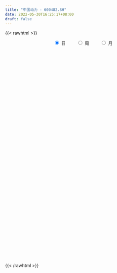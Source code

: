 ```yaml
---
title: "中国动力 - 600482.SH"
date: 2022-05-30T16:25:17+08:00
draft: false
---
```

{{< rawhtml >}}
    <div style="text-align: center">
        <label style="padding: 1rem;"><input style="margin-right: .5rem" type="radio" name="period" value="D" checked onclick="period_change(this)">日</label>
        <label style="padding: 1rem;"><input style="margin-right: .5rem" type="radio" name="period" value="W" onclick="period_change(this)">周</label>
        <label style="padding: 1rem;"><input style="margin-right: .5rem" type="radio" name="period" value="M" onclick="period_change(this)">月</label>
    </div>
    <div id="chart" style="height: 700px;"></div> 
    <script type="text/javascript">
        const D_v = [36307.98,23934.0,24669.78,26427.2,43749.52,36846.02,27832.65,44360.09,43005.4,62327.73,48438.45,42377.83,64043.24,70300.1,54712.56,73436.22,58216.52,69065.06,46020.62,38490.53,40369.96,46464.49,46869.01,48407.27,33098.61,57111.45,41390.02,39830.2,42744.12,31546.02,43630.97,40669.61,37379.94,26670.29,25228.87,47768.07,34053.18,46784.58,34883.93,40680.14,26807.01,44139.21,46809.34,30113.68,47589.87,37671.61,59970.02,71903.76,64471.77,53792.23,45980.71,35659.76,81379.16,74044.23,56344.14,138541.31,112526.69,77756.56,117418.12,108790.19,133053.74,141339.66,94289.45,106306.11,207050.64,219965.06,133268.89,144501.59,145503.71,191452.44,170366.04,150529.28,131918.54,153313.52,188458.61,119537.14,139565.74,102333.77,119052.73,120304.98,262571.51,167897.06,166786.42,167949.94,115204.16,99748.74,115477.67,112336.26,158041.84,108370.78,129567.24,69802.75,100380.06,49493.5,68035.27,48117.03,66036.4,76592.35,43904.35,51321.66,65330.32,49312.94,50049.59,47029.9,44663.62,46155.64,44243.03,44981.87,60318.0,71883.54,49936.17,127635.25,81693.54,85938.77,57386.38,40875.51,61116.23,53370.09,53279.7,74110.57,125796.47,75321.51,59013.67,65934.33,61212.46,56793.54,68215.62,69548.7,52526.5,103921.16,68451.12,104157.15,60193.05,98842.89,74282.31,86086.85,112274.61,157777.34,171840.04,163058.49,96056.77,82691.99,91269.25,67980.32,84474.57,73975.84,77099.44,60098.18,54146.5,57932.99,62053.43,103271.57,203900.47,131493.9,87864.08,90125.01,89166.26,73867.21,60934.77,44933.86,48437.37,60381.32,68956.11,61235.17,47157.87,65425.7,41792.65,46439.34,42327.31,51427.19,59691.0,49214.19,76824.73,43446.65,32661.41,42275.6,38607.54,33861.87,35597.37,57045.73,35278.55,50318.0,46438.28,38836.21,40780.0,45002.6,48198.75,120166.35,64272.0,61995.0,50193.0,42874.98,37447.27,40594.64,43378.29,56315.58,84492.7,47946.08,40755.44,43985.81,53869.18,66936.94,36705.0,36949.39,32234.79,26157.71,31902.01,23973.88,26648.74,34364.23,23946.41,27688.8,19346.01,23792.0,30385.0,52840.75,69828.01,50728.1,86126.01,41203.63,26576.33,41130.45,31184.07,25430.73,23912.98,40989.63,39454.1,53611.31,51291.63,44381.59,32344.69,39099.1,40790.0,36879.38,22428.91,28416.57,46825.86,23369.43,22264.68,29885.68,21150.68,27985.68,38879.44,40626.98,28209.1,53105.93,32587.83,41355.0,34466.15,61210.08]
const D_histogram = [0.0,0.0,-0.0095215954,0.0021790987,0.0176669941,0.0251548707,0.0309885452,0.0347771629,0.0439877614,0.0560136604,0.0423766497,0.0412122872,0.0649868338,0.0813959069,0.0921491173,0.0966754669,0.0898532849,0.0608312412,0.0338853544,-0.0005836932,-0.0258983191,-0.0332847383,-0.0270756493,-0.0145043235,-0.0131854674,-0.015148611,-0.0209331769,-0.0192340116,-0.0382952354,-0.0362565243,-0.0642088145,-0.0794933298,-0.0902972179,-0.0879989769,-0.0862982858,-0.0734348457,-0.0693214188,-0.0472523019,-0.0327640913,-0.033872038,-0.0420737474,-0.0376926004,-0.0465198596,-0.0465474946,-0.0479401901,-0.0442881435,-0.0458162789,-0.0421550962,-0.0448651719,-0.0786318838,-0.0822814645,-0.073031597,-0.0198049025,0.0233003525,0.0469573634,0.0913730392,0.116415722,0.1245595545,0.1321922725,0.1352804862,0.1430847156,0.1550241526,0.1366674092,0.0942288154,0.1395380278,0.1688677457,0.1645614242,0.168379486,0.1511787683,0.1705006111,0.1698311173,0.1364959818,0.089228449,0.0884714929,0.0790520801,0.0689840491,0.0339911422,-0.002103748,0.0025745603,-0.0114765812,0.0579459051,0.0584922307,0.1146237372,0.1130464718,0.1083086785,0.0728734845,0.0288237052,0.0192703596,0.0496645374,0.0236184606,-0.1054148042,-0.2032874919,-0.3002860644,-0.340551566,-0.3449236142,-0.3283357072,-0.3389368566,-0.3358952189,-0.3134855949,-0.3010947504,-0.2534652941,-0.2118333169,-0.1820418158,-0.1537985623,-0.1270175638,-0.0920566577,-0.0657169927,-0.063880887,-0.0837355582,-0.0872359744,-0.0801035344,0.0037014819,0.0188426615,0.0647766733,0.0789540352,0.0812382643,0.0898030926,0.0933545207,0.0869829347,0.0955873821,0.1275876576,0.1084660155,0.1040060359,0.1087324511,0.1161684243,0.115075469,0.1250243534,0.1079023711,0.0802081149,0.0184383819,-0.025117085,-0.0261977574,-0.0292576397,-0.000145779,0.0201633518,0.0408644507,0.0695673762,0.1201296013,0.1667903941,0.1724417681,0.1625489518,0.146252337,0.1162520761,0.0923720459,0.0797511203,0.0510544884,0.0270715861,0.0053241499,-0.0107033544,-0.0197284263,-0.0212937285,-0.0020983871,0.0457004472,0.0552107047,0.036907161,0.0352310339,0.0025027346,-0.0339386113,-0.0541269618,-0.0654992831,-0.0808112725,-0.0790985819,-0.098533484,-0.1325326067,-0.1378380501,-0.1596662854,-0.1660917904,-0.1640623,-0.1666766666,-0.1519012977,-0.1732416096,-0.1927306244,-0.1923675945,-0.1874385697,-0.1622480758,-0.1170125205,-0.0740812691,-0.0474395244,-0.0195326743,0.0147686582,0.0276335995,0.0186671223,0.0053790993,0.0175083307,0.0340438624,0.0326132893,0.0448114594,0.0654484557,0.0633403302,0.0743837445,0.0846255433,0.0789570715,0.0691771316,0.0488789189,0.0082626547,-0.0314910517,-0.0851409866,-0.1113091514,-0.1122450342,-0.1130153377,-0.1548653756,-0.1273809647,-0.0984328209,-0.0602877491,-0.0297276203,-0.0086467272,0.01242732,0.0125805398,0.0072424043,0.0031929571,-0.0011201171,0.0137755229,0.0220296158,0.0313816021,0.0370308954,0.0118990942,-0.0299590174,-0.0832291854,-0.0481343904,-0.032774481,-0.0177509749,0.0065254072,0.0244648293,0.0240344837,0.007590867,-0.0244266236,-0.0453261345,-0.1180468209,-0.1859816398,-0.1780085475,-0.1588461606,-0.1058714266,-0.054022965,-0.0150479315,0.0164021549,0.0478314673,0.0762148116,0.0965601548,0.1112189946,0.1219298898,0.1331559639,0.139345727,0.150671226,0.1585350036,0.1621791224,0.1358143522,0.1268128434,0.1352588986,0.1309153514,0.1516700278]
const D_fast = [0.0,0.0,-0.0119019943,0.0003434745,0.0202481184,0.0340247127,0.0476055235,0.060088432,0.0802959707,0.1063252849,0.1032824366,0.112421146,0.1524424009,0.1892004508,0.2229909406,0.2516861569,0.2673272961,0.2535130627,0.2350385145,0.2004235436,0.1686343379,0.1529267341,0.1523669109,0.1613121558,0.159334645,0.1535843486,0.1425664885,0.1394571509,0.1108221183,0.1037966983,0.0597922045,0.0246343566,-0.0087438359,-0.0284453391,-0.0483192194,-0.0538144907,-0.0670314185,-0.0567753771,-0.0504781893,-0.0600541455,-0.0787742918,-0.0838162949,-0.104273519,-0.1159380277,-0.1293157707,-0.1367357599,-0.1497179651,-0.1565955564,-0.170521925,-0.2239466079,-0.2481665547,-0.2571745865,-0.2088991176,-0.1599687745,-0.1245724228,-0.0573134872,-0.0031668739,0.0361168473,0.0767976334,0.1137059687,0.1572813769,0.2079768521,0.223786961,0.2049055711,0.2850992904,0.3566459447,0.3934799793,0.4393929126,0.459986887,0.5219338825,0.563722168,0.564511028,0.5395506074,0.5609115246,0.5712551317,0.5784331131,0.5519379917,0.5153171646,0.5206391129,0.5037188262,0.5876277886,0.6027971719,0.6875846127,0.7142689653,0.7366083417,0.7193915187,0.6825476657,0.6778119101,0.7206222222,0.7004807605,0.5450937947,0.3963992341,0.2243291454,0.0989257524,0.0083228005,-0.0571732193,-0.1525085827,-0.2334407497,-0.2894025245,-0.3522853676,-0.3680222349,-0.3793485869,-0.3950675397,-0.4052739268,-0.4102473193,-0.3983005775,-0.3883901607,-0.4025242768,-0.4433128375,-0.4686222474,-0.481515691,-0.3967853042,-0.3769334592,-0.3148052791,-0.2808894084,-0.2582956132,-0.2272800118,-0.2003899535,-0.1850158058,-0.1525145128,-0.088617323,-0.0806224612,-0.0590809318,-0.0271714038,0.0093066754,0.0369825874,0.0781875601,0.0880411706,0.0803989432,0.0232388056,-0.0265959325,-0.0342260443,-0.0446003365,-0.0155249206,0.0098250482,0.0407422597,0.0868370293,0.1674316547,0.2557900461,0.3045518621,0.3352962837,0.3555627532,0.3546255113,0.3538384926,0.361155347,0.3452223372,0.3280073314,0.3075909328,0.2888875899,0.2749304114,0.2680416771,0.2867124217,0.3459363678,0.3692493015,0.360172548,0.3673041794,0.3352015638,0.290275565,0.2565554741,0.228808332,0.1932935245,0.1752315697,0.1311632965,0.0640310222,0.0242660663,-0.0374787404,-0.085427193,-0.1244132777,-0.1686968109,-0.1918967664,-0.2565474807,-0.3242191516,-0.3719480203,-0.413878638,-0.4292501631,-0.4132677378,-0.3888568037,-0.3740749401,-0.3510512586,-0.3130577615,-0.2932844203,-0.2975841169,-0.3095273651,-0.2930210511,-0.2679745537,-0.2612518045,-0.2378507696,-0.2008516594,-0.1871247023,-0.1574853518,-0.1260871673,-0.1120163712,-0.1045020281,-0.1125805112,-0.1511311117,-0.198757581,-0.2736927625,-0.3276882151,-0.3566853565,-0.3857094945,-0.4662758762,-0.4706367066,-0.4662967679,-0.4432236334,-0.4200954097,-0.4011761985,-0.3769953213,-0.3736969665,-0.3772245009,-0.3804757088,-0.3850688123,-0.3667292916,-0.3529677948,-0.3357704079,-0.3208633907,-0.3430204184,-0.3923682843,-0.4664457487,-0.4433845513,-0.4362182621,-0.4256324998,-0.3997247658,-0.3756691364,-0.3700908611,-0.384636761,-0.4227609075,-0.4549919521,-0.5572243437,-0.6716545725,-0.7081836171,-0.7287327703,-0.702225893,-0.6638831727,-0.628670122,-0.5931194969,-0.5497323177,-0.5022952705,-0.4578098886,-0.4153463001,-0.3741529324,-0.3296378673,-0.2886116726,-0.239618367,-0.1921208386,-0.1479319392,-0.1403431212,-0.1176414192,-0.0753806393,-0.0469953487,0.0116768346]
const D_slow = [0.0,0.0,-0.0023803989,-0.0018356242,0.0025811243,0.008869842,0.0166169783,0.025311269,0.0363082094,0.0503116245,0.0609057869,0.0712088587,0.0874555672,0.1078045439,0.1308418232,0.15501069,0.1774740112,0.1926818215,0.2011531601,0.2010072368,0.194532657,0.1862114724,0.1794425601,0.1758164792,0.1725201124,0.1687329596,0.1634996654,0.1586911625,0.1491173537,0.1400532226,0.124001019,0.1041276865,0.081553382,0.0595536378,0.0379790664,0.0196203549,0.0022900002,-0.0095230752,-0.017714098,-0.0261821075,-0.0367005444,-0.0461236945,-0.0577536594,-0.0693905331,-0.0813755806,-0.0924476164,-0.1039016862,-0.1144404602,-0.1256567532,-0.1453147241,-0.1658850902,-0.1841429895,-0.1890942151,-0.183269127,-0.1715297862,-0.1486865264,-0.1195825959,-0.0884427072,-0.0553946391,-0.0215745175,0.0141966613,0.0529526995,0.0871195518,0.1106767557,0.1455612626,0.187778199,0.2289185551,0.2710134266,0.3088081187,0.3514332714,0.3938910507,0.4280150462,0.4503221585,0.4724400317,0.4922030517,0.509449064,0.5179468495,0.5174209125,0.5180645526,0.5151954073,0.5296818836,0.5443049412,0.5729608755,0.6012224935,0.6282996631,0.6465180342,0.6537239605,0.6585415504,0.6709576848,0.6768622999,0.6505085989,0.5996867259,0.5246152098,0.4394773183,0.3532464148,0.271162488,0.1864282738,0.1024544691,0.0240830704,-0.0511906172,-0.1145569407,-0.16751527,-0.2130257239,-0.2514753645,-0.2832297555,-0.3062439199,-0.322673168,-0.3386433898,-0.3595772793,-0.3813862729,-0.4014121566,-0.4004867861,-0.3957761207,-0.3795819524,-0.3598434436,-0.3395338775,-0.3170831044,-0.2937444742,-0.2719987405,-0.248101895,-0.2162049806,-0.1890884767,-0.1630869677,-0.1359038549,-0.1068617489,-0.0780928816,-0.0468367933,-0.0198612005,0.0001908282,0.0048004237,-0.0014788475,-0.0080282869,-0.0153426968,-0.0153791416,-0.0103383036,-0.000122191,0.0172696531,0.0473020534,0.0889996519,0.132110094,0.1727473319,0.2093104162,0.2383734352,0.2614664467,0.2814042268,0.2941678488,0.3009357454,0.3022667828,0.2995909443,0.2946588377,0.2893354056,0.2888108088,0.3002359206,0.3140385968,0.323265387,0.3320731455,0.3326988292,0.3242141763,0.3106824359,0.2943076151,0.274104797,0.2543301515,0.2296967805,0.1965636289,0.1621041163,0.122187545,0.0806645974,0.0396490224,-0.0020201443,-0.0399954687,-0.0833058711,-0.1314885272,-0.1795804258,-0.2264400683,-0.2670020872,-0.2962552173,-0.3147755346,-0.3266354157,-0.3315185843,-0.3278264197,-0.3209180199,-0.3162512393,-0.3149064644,-0.3105293818,-0.3020184162,-0.2938650938,-0.282662229,-0.2663001151,-0.2504650325,-0.2318690964,-0.2107127105,-0.1909734427,-0.1736791598,-0.16145943,-0.1593937664,-0.1672665293,-0.1885517759,-0.2163790638,-0.2444403223,-0.2726941568,-0.3114105006,-0.3432557418,-0.367863947,-0.3829358843,-0.3903677894,-0.3925294712,-0.3894226412,-0.3862775063,-0.3844669052,-0.3836686659,-0.3839486952,-0.3805048145,-0.3749974105,-0.36715201,-0.3578942861,-0.3549195126,-0.3624092669,-0.3832165633,-0.3952501609,-0.4034437811,-0.4078815249,-0.406250173,-0.4001339657,-0.3941253448,-0.392227628,-0.3983342839,-0.4096658176,-0.4391775228,-0.4856729327,-0.5301750696,-0.5698866098,-0.5963544664,-0.6098602077,-0.6136221905,-0.6095216518,-0.597563785,-0.5785100821,-0.5543700434,-0.5265652947,-0.4960828223,-0.4627938313,-0.4279573995,-0.390289593,-0.3506558421,-0.3101110615,-0.2761574735,-0.2444542626,-0.210639538,-0.1779107001,-0.1399931932]
const D_data = [['2021-05-19', 16.8285, 16.5996, 16.5797, 16.8982],['2021-05-20', 16.5996, 16.5996, 16.5698, 16.7788],['2021-05-21', 16.6195, 16.4504, 16.4305, 16.6693],['2021-05-24', 16.4205, 16.7191, 16.4106, 16.7489],['2021-05-25', 16.6793, 16.8484, 16.5698, 16.8783],['2021-05-26', 16.9181, 16.8285, 16.7887, 17.0574],['2021-05-27', 16.8385, 16.8683, 16.739, 16.9281],['2021-05-28', 16.8484, 16.8982, 16.8385, 17.1171],['2021-05-31', 16.9579, 17.0375, 16.8484, 17.0674],['2021-06-01', 17.0176, 17.1768, 16.9778, 17.4655],['2021-06-02', 17.1171, 16.8982, 16.8285, 17.346],['2021-06-03', 16.8783, 17.0574, 16.8783, 17.2565],['2021-06-04', 17.0972, 17.4854, 17.0475, 17.4953],['2021-06-07', 17.8934, 17.5749, 17.3261, 17.8934],['2021-06-08', 17.555, 17.6645, 17.2963, 17.6844],['2021-06-09', 17.6645, 17.7242, 17.6147, 18.1422],['2021-06-10', 17.7939, 17.6744, 17.5152, 17.8237],['2021-06-11', 17.7043, 17.3858, 17.2266, 17.7043],['2021-06-15', 17.3162, 17.3261, 17.1072, 17.4953],['2021-06-16', 17.356, 17.1072, 17.0873, 17.5053],['2021-06-17', 17.0674, 17.0773, 16.9579, 17.2565],['2021-06-18', 17.0375, 17.2167, 17.0176, 17.356],['2021-06-21', 17.2167, 17.3858, 17.137, 17.4057],['2021-06-22', 17.3162, 17.5252, 17.2664, 17.5252],['2021-06-23', 17.5152, 17.4356, 17.3062, 17.5749],['2021-06-24', 17.5152, 17.4057, 17.3858, 17.8735],['2021-06-25', 17.4256, 17.346, 17.2366, 17.555],['2021-06-28', 17.4157, 17.4356, 17.4157, 17.8237],['2021-06-29', 17.4356, 17.1271, 17.1171, 17.6645],['2021-06-30', 17.147, 17.3361, 17.1171, 17.3361],['2021-07-01', 17.4854, 16.8683, 16.8683, 17.4953],['2021-07-02', 16.938, 16.8683, 16.8285, 17.3162],['2021-07-05', 16.8683, 16.7987, 16.6096, 17.0176],['2021-07-06', 16.8484, 16.8783, 16.6693, 16.9181],['2021-07-07', 16.8086, 16.8186, 16.7987, 16.9679],['2021-07-08', 16.9181, 16.938, 16.8186, 17.0674],['2021-07-09', 16.948, 16.8186, 16.7589, 17.0077],['2021-07-12', 16.8982, 17.0674, 16.8186, 17.1768],['2021-07-13', 17.1171, 17.0375, 16.9281, 17.1868],['2021-07-14', 17.1072, 16.8484, 16.7788, 17.1669],['2021-07-15', 16.7788, 16.6992, 16.5698, 16.8783],['2021-07-16', 16.6992, 16.8086, 16.5897, 16.9778],['2021-07-19', 16.8086, 16.5897, 16.5101, 16.8982],['2021-07-20', 16.5698, 16.6295, 16.5001, 16.6793],['2021-07-21', 16.6195, 16.5598, 16.4802, 16.6892],['2021-07-22', 16.53, 16.5797, 16.53, 16.7091],['2021-07-23', 16.6195, 16.4703, 16.311, 16.6295],['2021-07-26', 16.4802, 16.4902, 16.4006, 16.8982],['2021-07-27', 16.5001, 16.3608, 16.321, 16.6295],['2021-07-28', 16.3907, 15.8035, 15.694, 16.3907],['2021-07-29', 15.8533, 15.9926, 15.7438, 16.0722],['2021-07-30', 15.9926, 16.0821, 15.8334, 16.1419],['2021-08-02', 16.0622, 16.739, 15.9627, 16.7987],['2021-08-03', 16.7589, 16.8484, 16.6195, 17.1768],['2021-08-04', 16.8484, 16.7887, 16.6992, 16.9977],['2021-08-05', 16.7887, 17.2664, 16.7191, 17.5451],['2021-08-06', 17.4256, 17.2764, 16.9977, 17.4754],['2021-08-09', 17.2764, 17.2366, 17.0375, 17.4754],['2021-08-10', 17.2366, 17.3659, 17.1271, 17.5152],['2021-08-11', 17.42, 17.44, 17.16, 17.55],['2021-08-12', 17.57, 17.64, 17.34, 17.86],['2021-08-13', 17.6, 17.87, 17.58, 18.15],['2021-08-16', 17.87, 17.6, 17.56, 18.0],['2021-08-17', 17.58, 17.24, 17.14, 17.95],['2021-08-18', 17.33, 18.46, 17.18, 18.75],['2021-08-19', 18.21, 18.61, 18.14, 19.19],['2021-08-20', 18.32, 18.42, 18.09, 18.87],['2021-08-23', 18.5, 18.69, 18.38, 18.93],['2021-08-24', 18.48, 18.56, 18.06, 18.68],['2021-08-25', 18.55, 19.2, 18.26, 19.45],['2021-08-26', 19.14, 19.19, 18.88, 19.48],['2021-08-27', 18.89, 18.87, 18.49, 19.09],['2021-08-30', 18.88, 18.63, 18.6, 19.15],['2021-08-31', 18.56, 19.22, 18.33, 19.41],['2021-09-01', 19.1, 19.22, 19.05, 19.9],['2021-09-02', 19.1, 19.29, 18.9, 19.5],['2021-09-03', 19.22, 18.97, 18.74, 19.83],['2021-09-06', 18.8, 18.85, 18.57, 19.08],['2021-09-07', 18.87, 19.35, 18.8, 19.49],['2021-09-08', 19.33, 19.16, 19.07, 19.63],['2021-09-09', 19.16, 20.45, 18.85, 20.65],['2021-09-10', 20.57, 19.9, 19.76, 20.58],['2021-09-13', 19.89, 20.9, 19.5, 21.18],['2021-09-14', 20.88, 20.5, 20.34, 21.55],['2021-09-15', 20.8, 20.62, 20.08, 21.04],['2021-09-16', 20.5, 20.29, 20.29, 21.11],['2021-09-17', 20.23, 20.1, 19.68, 20.84],['2021-09-22', 19.55, 20.5, 19.55, 20.87],['2021-09-23', 20.53, 21.18, 20.32, 21.5],['2021-09-24', 21.06, 20.61, 20.47, 21.27],['2021-09-27', 20.61, 18.96, 18.85, 20.66],['2021-09-28', 18.83, 18.7, 18.69, 19.28],['2021-09-29', 18.64, 18.06, 17.87, 18.64],['2021-09-30', 18.06, 18.21, 18.03, 18.35],['2021-10-08', 18.38, 18.32, 18.25, 18.83],['2021-10-11', 18.45, 18.39, 18.2, 18.79],['2021-10-12', 18.3, 17.83, 17.7, 18.44],['2021-10-13', 17.83, 17.73, 17.35, 17.95],['2021-10-14', 17.72, 17.79, 17.61, 17.89],['2021-10-15', 17.8, 17.51, 17.43, 17.89],['2021-10-18', 17.61, 17.88, 17.48, 18.03],['2021-10-19', 17.96, 17.84, 17.68, 18.0],['2021-10-20', 17.82, 17.7, 17.6, 17.88],['2021-10-21', 17.68, 17.67, 17.53, 17.86],['2021-10-22', 17.65, 17.65, 17.6, 17.94],['2021-10-25', 17.5, 17.79, 17.42, 17.8],['2021-10-26', 17.88, 17.74, 17.61, 17.89],['2021-10-27', 17.9, 17.41, 17.37, 17.99],['2021-10-28', 17.48, 16.98, 16.98, 17.67],['2021-10-29', 16.55, 17.0, 16.44, 17.09],['2021-11-01', 16.98, 17.02, 16.86, 17.17],['2021-11-02', 17.15, 18.14, 17.05, 18.15],['2021-11-03', 17.81, 17.5, 17.41, 17.86],['2021-11-04', 17.36, 18.03, 17.35, 18.16],['2021-11-05', 18.02, 17.8, 17.72, 18.13],['2021-11-08', 17.85, 17.71, 17.53, 18.02],['2021-11-09', 17.71, 17.84, 17.63, 18.01],['2021-11-10', 17.76, 17.84, 17.68, 18.06],['2021-11-11', 17.8, 17.74, 17.67, 17.89],['2021-11-12', 17.69, 17.97, 17.64, 18.05],['2021-11-15', 17.98, 18.43, 17.91, 18.97],['2021-11-16', 18.43, 17.89, 17.81, 18.49],['2021-11-17', 17.83, 18.07, 17.78, 18.14],['2021-11-18', 18.08, 18.25, 17.95, 18.37],['2021-11-19', 18.25, 18.39, 18.01, 18.43],['2021-11-22', 18.55, 18.38, 18.3, 18.57],['2021-11-23', 18.35, 18.63, 18.31, 18.8],['2021-11-24', 18.6, 18.36, 18.2, 18.7],['2021-11-25', 18.27, 18.18, 18.03, 18.4],['2021-11-26', 18.13, 17.55, 17.55, 18.3],['2021-11-29', 17.09, 17.49, 17.0, 17.58],['2021-11-30', 17.48, 17.88, 17.48, 18.29],['2021-12-01', 17.89, 17.82, 17.68, 18.09],['2021-12-02', 17.82, 18.28, 17.81, 18.34],['2021-12-03', 18.27, 18.31, 18.18, 18.55],['2021-12-06', 18.28, 18.45, 18.16, 18.78],['2021-12-07', 18.45, 18.73, 18.12, 18.88],['2021-12-08', 18.7, 19.3, 18.56, 19.42],['2021-12-09', 19.5, 19.64, 19.12, 19.85],['2021-12-10', 19.46, 19.42, 19.13, 19.65],['2021-12-13', 19.4, 19.37, 19.28, 19.76],['2021-12-14', 19.43, 19.37, 19.35, 19.63],['2021-12-15', 19.38, 19.21, 19.1, 19.54],['2021-12-16', 19.22, 19.26, 19.11, 19.5],['2021-12-17', 19.28, 19.41, 19.16, 19.57],['2021-12-20', 19.4, 19.19, 19.07, 19.66],['2021-12-21', 19.12, 19.18, 18.83, 19.32],['2021-12-22', 19.18, 19.14, 18.92, 19.29],['2021-12-23', 19.2, 19.15, 19.09, 19.47],['2021-12-24', 19.16, 19.2, 18.99, 19.41],['2021-12-27', 19.18, 19.29, 19.0, 19.37],['2021-12-28', 19.37, 19.63, 19.28, 19.96],['2021-12-29', 20.48, 20.23, 20.0, 21.5],['2021-12-30', 20.19, 19.99, 19.77, 20.29],['2021-12-31', 20.0, 19.7, 19.65, 20.09],['2022-01-04', 19.62, 19.93, 19.57, 19.97],['2022-01-05', 19.81, 19.51, 19.46, 19.94],['2022-01-06', 19.39, 19.31, 19.04, 19.45],['2022-01-07', 19.28, 19.37, 19.16, 19.6],['2022-01-10', 19.23, 19.39, 19.19, 19.4],['2022-01-11', 19.35, 19.25, 19.11, 19.48],['2022-01-12', 19.44, 19.4, 19.23, 19.54],['2022-01-13', 19.58, 19.05, 19.05, 19.66],['2022-01-14', 18.95, 18.66, 18.6, 19.15],['2022-01-17', 18.6, 18.83, 18.6, 18.97],['2022-01-18', 18.79, 18.45, 18.34, 18.82],['2022-01-19', 18.4, 18.45, 18.28, 18.62],['2022-01-20', 18.52, 18.42, 18.14, 18.55],['2022-01-21', 18.42, 18.23, 18.18, 18.44],['2022-01-24', 18.12, 18.35, 18.08, 18.59],['2022-01-25', 18.43, 17.74, 17.7, 18.55],['2022-01-26', 17.74, 17.49, 17.45, 17.83],['2022-01-27', 17.41, 17.51, 16.93, 18.13],['2022-01-28', 18.0, 17.4, 17.25, 18.0],['2022-02-07', 17.6, 17.56, 17.45, 17.75],['2022-02-08', 17.6, 17.85, 17.53, 17.87],['2022-02-09', 17.81, 17.94, 17.8, 18.09],['2022-02-10', 17.95, 17.83, 17.77, 18.0],['2022-02-11', 17.74, 17.92, 17.74, 17.94],['2022-02-14', 17.96, 18.12, 17.78, 18.37],['2022-02-15', 18.15, 17.95, 17.79, 18.15],['2022-02-16', 17.95, 17.66, 17.59, 17.97],['2022-02-17', 17.65, 17.51, 17.43, 17.73],['2022-02-18', 17.48, 17.79, 17.42, 17.79],['2022-02-21', 17.79, 17.9, 17.68, 17.95],['2022-02-22', 17.97, 17.7, 17.61, 18.04],['2022-02-23', 17.7, 17.89, 17.62, 17.97],['2022-02-24', 17.86, 18.09, 17.63, 18.47],['2022-02-25', 17.95, 17.87, 17.83, 18.15],['2022-02-28', 17.93, 18.08, 17.76, 18.18],['2022-03-01', 18.15, 18.16, 18.0, 18.22],['2022-03-02', 18.1, 18.01, 17.92, 18.16],['2022-03-03', 18.11, 17.95, 17.92, 18.12],['2022-03-04', 17.89, 17.76, 17.68, 17.99],['2022-03-07', 17.76, 17.34, 17.32, 17.86],['2022-03-08', 17.28, 17.1, 17.1, 17.48],['2022-03-09', 17.2, 16.6, 16.18, 17.33],['2022-03-10', 16.81, 16.62, 16.55, 16.91],['2022-03-11', 16.56, 16.74, 16.15, 16.78],['2022-03-14', 16.64, 16.61, 16.6, 17.1],['2022-03-15', 16.7, 15.83, 15.8, 16.78],['2022-03-16', 16.0, 16.5, 15.76, 16.56],['2022-03-17', 16.71, 16.53, 16.51, 16.74],['2022-03-18', 16.53, 16.71, 16.38, 16.8],['2022-03-21', 16.6, 16.71, 16.49, 16.76],['2022-03-22', 16.68, 16.66, 16.51, 16.78],['2022-03-23', 16.74, 16.72, 16.68, 16.89],['2022-03-24', 16.77, 16.47, 16.41, 16.77],['2022-03-25', 16.46, 16.34, 16.3, 16.66],['2022-03-28', 16.18, 16.28, 15.96, 16.33],['2022-03-29', 16.28, 16.2, 16.07, 16.44],['2022-03-30', 16.2, 16.42, 16.2, 16.47],['2022-03-31', 16.48, 16.36, 16.34, 16.48],['2022-04-01', 16.34, 16.39, 16.24, 16.42],['2022-04-06', 16.39, 16.36, 16.25, 16.39],['2022-04-07', 16.36, 15.89, 15.89, 16.58],['2022-04-08', 15.91, 15.44, 15.35, 15.95],['2022-04-11', 15.39, 14.94, 14.86, 15.43],['2022-04-12', 15.0, 15.89, 14.85, 16.04],['2022-04-13', 15.8, 15.69, 15.65, 15.95],['2022-04-14', 15.7, 15.69, 15.5, 15.83],['2022-04-15', 15.78, 15.85, 15.56, 16.03],['2022-04-18', 15.76, 15.84, 15.52, 15.87],['2022-04-19', 15.8, 15.62, 15.58, 15.84],['2022-04-20', 15.63, 15.33, 15.31, 15.7],['2022-04-21', 15.35, 14.94, 14.89, 15.48],['2022-04-22', 14.95, 14.85, 14.51, 15.04],['2022-04-25', 14.7, 13.82, 13.78, 14.75],['2022-04-26', 13.82, 13.31, 13.3, 14.02],['2022-04-27', 13.3, 13.88, 13.1, 13.94],['2022-04-28', 13.78, 13.88, 13.68, 14.0],['2022-04-29', 13.96, 14.31, 13.81, 14.48],['2022-05-05', 14.52, 14.43, 14.28, 14.71],['2022-05-06', 14.28, 14.4, 14.17, 14.65],['2022-05-09', 14.46, 14.41, 14.32, 14.66],['2022-05-10', 14.26, 14.52, 14.2, 14.62],['2022-05-11', 14.64, 14.61, 14.5, 14.86],['2022-05-12', 14.44, 14.63, 14.44, 14.74],['2022-05-13', 14.66, 14.66, 14.51, 14.75],['2022-05-16', 14.69, 14.7, 14.6, 14.88],['2022-05-17', 14.64, 14.8, 14.51, 14.81],['2022-05-18', 14.79, 14.83, 14.69, 14.97],['2022-05-19', 14.66, 15.0, 14.66, 15.03],['2022-05-20', 15.0, 15.08, 14.87, 15.28],['2022-05-23', 15.07, 15.14, 14.92, 15.17],['2022-05-24', 15.1, 14.78, 14.76, 15.38],['2022-05-25', 14.82, 14.97, 14.65, 15.01],['2022-05-26', 15.0, 15.26, 14.82, 15.33],['2022-05-27', 15.28, 15.19, 15.09, 15.4],['2022-05-30', 15.25, 15.64, 15.25, 15.67]]
const W_v = [443519.79,351249.26,380153.2,481129.9,401293.91,1040317.7899999999,558598.66,442086.0,422663.46,494711.6300000001,308924.43,273414.2,352233.86,335212.97,468025.48,632368.36,692454.3100000001,730548.77,501693.54,302299.28,396885.09,397687.22,238118.67,182003.77,157531.34,191187.01,186878.79,201434.17,160051.07,318662.06,129302.64,70574.97,410356.4,365044.17,306707.38,336096.84,438654.84,444096.66,476638.99,377385.9300000001,282190.91,137293.23,171839.53,175420.17,254227.01,305052.8,376713.11,337723.47,327590.88,342538.59,215345.64,291715.66,132083.93,216502.37,137202.33,260254.76,184920.45,142786.86,217291.8,629607.1599999999,524787.3,311065.98,186202.61,262514.31,149891.06,197535.72,138290.09,191915.79,170629.84,166615.04,105216.49,155286.61,164797.62,127290.76,118242.4,144631.18,149517.09,105025.2,84986.79,156351.77,207276.22,322957.85,351412.66,539218.7100000001,319640.41,523059.1800000001,635756.35,412200.19,374688.7,353407.44,102533.95,232865.41,181123.28,142511.91,144109.63,85721.39,127895.19,121739.35,223589.26,594704.36,215734.05,163764.1,121637.06,187068.83,223354.14,222000.11,184951.35,234383.85,287384.12,217392.16,204526.78,140930.73,16475.61,62911.07,125345.01,140566.54,131435.6,100239.18,70110.58,92598.24,106400.64,122942.25,352746.62,362593.06,225716.0,169533.54,345016.75,174571.15,159394.56,243703.67,176453.01,315853.5,431489.22,288912.96,286375.48,174379.75,143455.92,336079.61,218558.77,187395.4,282143.36,166091.09,100538.27,161540.52,165348.73,101479.24,238331.06,250230.34,231708.46,122965.21,228536.22,931210.4,554450.9399999999,1615989.6099999999,870816.9199999999,1139711.6399999999,1244934.8700000001,819114.35,424879.0499999999,344134.82,295950.55,206113.8,212090.84,91179.11,37499.76,205478.27,145703.91,171700.22,214505.68,182769.58,218562.2,304400.49,266953.57,252133.3,153296.2,312272.98,320068.03,648323.7399999999,716639.51,400035.39,340472.3,262491.18,102740.45,69867.66,229437.8,193427.0,189994.36,148492.37,124717.81,149142.46,177013.95,118170.57,124312.05,118986.86,83563.33,192284.35,156212.86,179215.48,260192.65,325730.46,171345.6,226876.36,198420.92,171100.35,193294.87,222154.52,271808.23,462835.53,578358.27,760880.15,802353.0600000001,732793.5499999999,772160.05,665166.9300000001,378748.88,349243.55,68035.27,285971.79,256386.37,267582.08,402590.11,282752.1,387278.44,351005.52,405926.52,691037.3300000001,422472.9,323252.95,588583.45,314093.25,283943.83,243142.87,280603.76,183003.79,227916.77,318419.7,233104.89,272888.09,238446.32,140917.13,129137.45,153053.76,245764.52,160971.51,220728.32,77669.38,143305.45,158528.46,189724.01,61210.08]
const W_histogram = [0.0,-0.0389415385,-0.0718959001,-0.0740812136,-0.1151099877,0.0304458994,0.0635408191,0.0701206618,0.0357024345,0.0432658541,-0.012544109,-0.0310095865,0.0057496633,-0.0209140212,0.0541760763,0.1136149869,0.2233039571,0.2753305139,0.1955227572,0.0870718541,0.0440377797,0.0359989734,-0.0452373434,-0.1259094272,-0.148953861,-0.1996546376,-0.2463570592,-0.2259915371,-0.2401420967,-0.2394676251,-0.223961841,-0.18941118,-0.0720806053,-0.0181329282,-0.0456406597,-0.0466565824,0.0017471422,0.0723051009,0.0919586179,0.1375104575,0.0741210684,-0.0047846807,-0.0390184803,-0.0628400132,-0.0699556575,-0.2249675187,-0.441422159,-0.662687934,-0.7903223958,-0.7992775956,-0.763585857,-0.6140019613,-0.515661107,-0.3803215404,-0.3650682246,-0.228810868,-0.1135125929,-0.0317379537,0.1067330307,0.3430992384,0.5723982424,0.7356711352,0.8155750746,0.7095165573,0.5803983336,0.4784698569,0.4816669996,0.4917025334,0.4789652758,0.40708152,0.3987668991,0.3491640309,0.274855143,0.2257972953,0.1647758448,0.1352828883,0.1115430736,0.1152653367,0.0703229709,0.1044091599,0.1415487075,0.2627951847,0.239913893,0.1895837567,0.1865032548,0.2965988162,0.4559438833,0.4303597964,0.4130705399,0.1557960087,-0.0209297643,-0.2127918767,-0.3826470898,-0.4895507033,-0.4950242913,-0.5034677395,-0.4283452492,-0.3146113378,-0.2263705951,-0.0724792265,-0.0466596532,-0.0363152575,0.0083318625,0.0435422499,-0.0351721094,-0.010239524,0.0231199557,0.0802793396,0.1142428909,0.0935277903,0.0362358015,-0.0645587842,-0.1427336089,-0.1667418494,-0.2682075438,-0.3646646487,-0.3936570466,-0.3887511502,-0.3867308459,-0.3400246704,-0.2415714926,-0.1781743285,-0.2844691625,-0.2895775559,-0.2589140021,-0.1979568011,-0.1302843998,-0.106740775,-0.1340811985,-0.2754068124,-0.3226315294,-0.2371716955,-0.2909605293,-0.2411953574,-0.2511517854,-0.2644205562,-0.2568776847,-0.2037129482,-0.122361461,-0.0552808941,0.0305883332,0.0360156256,0.0554381876,0.0666103611,0.0648922162,0.0607485159,0.0977169041,0.1163774507,0.1331110995,0.1284068407,0.16547299,0.3172187239,0.3600557746,0.5983034329,0.6289037239,0.7187465529,0.7707823536,0.7165240493,0.6133634956,0.474672026,0.2652774908,0.1260966392,-0.0103322443,-0.0800675944,-0.102260831,-0.1281865199,-0.1598802933,-0.177285716,-0.2149046843,-0.2214476049,-0.1917934933,-0.127224891,-0.0984889224,-0.1354095067,-0.1496350919,-0.0824978319,-0.0102489519,0.077317581,0.1398707958,0.1679021709,0.1616458429,0.0487637174,-0.0095628962,-0.0134679923,-0.0439923419,-0.0336155915,-0.0692013417,-0.0788525371,-0.0855452536,-0.0739536182,-0.0589606316,-0.0405855516,-0.0336611055,-0.0234083983,-0.0045656787,-0.0060839016,-0.0164542181,0.0088473644,0.0640570688,0.0911424501,0.0945371305,0.1017327053,0.0719642118,0.0477378092,0.030679827,-0.0020121852,-0.0459694503,0.0064129813,0.0780834076,0.1551256753,0.2247608968,0.263254674,0.3325803402,0.3702517586,0.4050477069,0.2495847178,0.1426342215,0.0126595947,-0.0643346996,-0.1543551022,-0.15493358,-0.1392732705,-0.0979838951,-0.1229821063,-0.0858290819,0.0108633142,0.0683045167,0.0852134561,0.1209474863,0.1133631571,0.0545162126,-0.0156315996,-0.1146767503,-0.1402268649,-0.1595342117,-0.1601512692,-0.1607816074,-0.2190948466,-0.2468268855,-0.2750728986,-0.2747299926,-0.3196775801,-0.3031355121,-0.3382120806,-0.3736764598,-0.3664679973,-0.3212066463,-0.2435242357,-0.1688216082,-0.0778199019]
const W_fast = [0.0,-0.0486769231,-0.0996052597,-0.1203108766,-0.1901171477,-0.0369497857,0.0120303388,0.0361403469,0.0106477283,0.0290276114,-0.0299183789,-0.056136253,-0.0179395874,-0.0498317772,0.0388023394,0.1266449967,0.2921599561,0.4130191414,0.3820920741,0.2954091344,0.263384505,0.264345442,0.1717997893,0.0596503487,-0.0006325503,-0.1012469863,-0.2095386727,-0.2456710348,-0.3198571187,-0.3790495534,-0.4195342295,-0.4323363635,-0.3330259401,-0.2836114951,-0.3225293916,-0.3352094598,-0.2863689496,-0.1977347157,-0.1550915442,-0.0751620903,-0.1200212123,-0.2001231316,-0.2441115512,-0.2836430874,-0.3082476461,-0.519501387,-0.846311567,-1.2332493256,-1.5584643862,-1.7672389849,-1.9224437106,-1.9263603052,-1.9569347277,-1.9166755461,-1.9926892865,-1.9136346469,-1.8267145201,-1.7528743692,-1.5877201272,-1.2655791099,-0.8931805452,-0.5459898687,-0.2621921607,-0.1908715386,-0.1748901789,-0.1572011914,-0.0335872988,0.0993738684,0.2063779297,0.236264554,0.3276416578,0.3653297973,0.3597346951,0.3671261713,0.347298682,0.3516264476,0.3557724013,0.3883109986,0.3609493754,0.4211378544,0.4936645789,0.6806098522,0.7177070339,0.7147728367,0.7583181485,0.9425634139,1.2158944519,1.2979003141,1.3838786926,1.1655531636,0.9835949495,0.7385348678,0.4730178823,0.243726593,0.1144969322,-0.0198134509,-0.0517772729,-0.0166961959,0.014951898,0.1507234599,0.16487812,0.1661437013,0.212873787,0.2589697368,0.1714623501,0.1938350545,0.2329745232,0.310203742,0.372728016,0.375394863,0.3271618245,0.2102275428,0.0963693158,0.0306756131,-0.1378419673,-0.3254652343,-0.4528718939,-0.5451537851,-0.6398161923,-0.6781161843,-0.6400558797,-0.6212022977,-0.7986144223,-0.8761172047,-0.9101821514,-0.8987141507,-0.8636128493,-0.8667544183,-0.9276151414,-1.1377924584,-1.2656750577,-1.2395081477,-1.3660371139,-1.3765707813,-1.4493151557,-1.5286890655,-1.5853656151,-1.5831291157,-1.5323679937,-1.4791076504,-1.3855913398,-1.371160141,-1.3378780321,-1.3100532683,-1.2955483591,-1.2845049305,-1.2231073163,-1.1753524069,-1.1253409833,-1.0979435319,-1.0195091352,-0.7884587202,-0.655607726,-0.2677842093,-0.0799579874,0.1895714798,0.4343028689,0.5591755769,0.6093558971,0.5893324341,0.4462572715,0.3386005797,0.1995886351,0.1098363864,0.0620779421,0.0041056232,-0.0675582235,-0.1292850752,-0.2206302146,-0.2825350365,-0.3008292982,-0.2680669187,-0.2639531806,-0.3347261416,-0.3863604998,-0.3398476978,-0.2701610558,-0.1632651277,-0.0657442139,0.004262704,0.0384178367,-0.0622733595,-0.1229906971,-0.1302627913,-0.1717852264,-0.1698123739,-0.2226984595,-0.2520627892,-0.2801418191,-0.2870385882,-0.2867857595,-0.2785570675,-0.2800478977,-0.2756472901,-0.2579459902,-0.2609851884,-0.2754690595,-0.2479556359,-0.1767316643,-0.1268606704,-0.0998317074,-0.0672029563,-0.0789803968,-0.0912723471,-0.1006603726,-0.133855431,-0.1893050588,-0.1353193819,-0.0441281036,0.0716955828,0.1975210285,0.3018284743,0.4542992255,0.5845335836,0.7205914586,0.6275246489,0.556232708,0.4294229799,0.3363450108,0.2077358325,0.1684239598,0.1492659517,0.1660593533,0.1103156155,0.1260113694,0.2254195941,0.2999369257,0.3381492292,0.4041201309,0.424876591,0.3796586996,0.3056029876,0.1778886493,0.1172818184,0.0580909188,0.0174360439,-0.0233896961,-0.1364766469,-0.2259154072,-0.322929645,-0.3912692371,-0.5161362196,-0.5753780297,-0.6950076184,-0.8238911124,-0.9082996493,-0.9433399599,-0.9265386083,-0.8940413828,-0.822494652]
const W_slow = [0.0,-0.0097353846,-0.0277093596,-0.046229663,-0.07500716,-0.0673956851,-0.0515104803,-0.0339803149,-0.0250547062,-0.0142382427,-0.0173742699,-0.0251266666,-0.0236892507,-0.028917756,-0.0153737369,0.0130300098,0.068855999,0.1376886275,0.1865693168,0.2083372803,0.2193467253,0.2283464686,0.2170371328,0.185559776,0.1483213107,0.0984076513,0.0368183865,-0.0196794978,-0.0797150219,-0.1395819282,-0.1955723885,-0.2429251835,-0.2609453348,-0.2654785669,-0.2768887318,-0.2885528774,-0.2881160918,-0.2700398166,-0.2470501621,-0.2126725478,-0.1941422807,-0.1953384509,-0.2050930709,-0.2208030742,-0.2382919886,-0.2945338683,-0.404889408,-0.5705613915,-0.7681419905,-0.9679613894,-1.1588578536,-1.3123583439,-1.4412736207,-1.5363540058,-1.6276210619,-1.6848237789,-1.7132019271,-1.7211364156,-1.6944531579,-1.6086783483,-1.4655787877,-1.2816610039,-1.0777672352,-0.9003880959,-0.7552885125,-0.6356710483,-0.5152542984,-0.392328665,-0.2725873461,-0.1708169661,-0.0711252413,0.0161657664,0.0848795522,0.141328876,0.1825228372,0.2163435593,0.2442293277,0.2730456619,0.2906264046,0.3167286945,0.3521158714,0.4178146676,0.4777931408,0.52518908,0.5718148937,0.6459645978,0.7599505686,0.8675405177,0.9708081527,1.0097571548,1.0045247138,0.9513267446,0.8556649721,0.7332772963,0.6095212235,0.4836542886,0.3765679763,0.2979151419,0.2413224931,0.2232026865,0.2115377732,0.2024589588,0.2045419244,0.2154274869,0.2066344596,0.2040745786,0.2098545675,0.2299244024,0.2584851251,0.2818670727,0.2909260231,0.274786327,0.2391029248,0.1974174624,0.1303655765,0.0391994143,-0.0592148473,-0.1564026349,-0.2530853463,-0.3380915139,-0.3984843871,-0.4430279692,-0.5141452598,-0.5865396488,-0.6512681493,-0.7007573496,-0.7333284496,-0.7600136433,-0.7935339429,-0.862385646,-0.9430435284,-1.0023364522,-1.0750765846,-1.1353754239,-1.1981633703,-1.2642685093,-1.3284879305,-1.3794161675,-1.4100065328,-1.4238267563,-1.416179673,-1.4071757666,-1.3933162197,-1.3766636294,-1.3604405753,-1.3452534464,-1.3208242204,-1.2917298577,-1.2584520828,-1.2263503726,-1.1849821251,-1.1056774442,-1.0156635005,-0.8660876423,-0.7088617113,-0.5291750731,-0.3364794847,-0.1573484724,-0.0040075985,0.114660408,0.1809797807,0.2125039405,0.2099208794,0.1899039808,0.1643387731,0.1322921431,0.0923220698,0.0480006408,-0.0057255303,-0.0610874315,-0.1090358049,-0.1408420276,-0.1654642582,-0.1993166349,-0.2367254079,-0.2573498659,-0.2599121039,-0.2405827086,-0.2056150097,-0.1636394669,-0.1232280062,-0.1110370769,-0.1134278009,-0.116794799,-0.1277928845,-0.1361967824,-0.1534971178,-0.1732102521,-0.1945965655,-0.21308497,-0.2278251279,-0.2379715158,-0.2463867922,-0.2522388918,-0.2533803114,-0.2549012868,-0.2590148414,-0.2568030003,-0.2407887331,-0.2180031205,-0.1943688379,-0.1689356616,-0.1509446086,-0.1390101563,-0.1313401996,-0.1318432459,-0.1433356085,-0.1417323632,-0.1222115112,-0.0834300924,-0.0272398682,0.0385738003,0.1217188853,0.214281825,0.3155437517,0.3779399312,0.4135984865,0.4167633852,0.4006797103,0.3620909348,0.3233575398,0.2885392221,0.2640432484,0.2332977218,0.2118404513,0.2145562799,0.231632409,0.2529357731,0.2831726446,0.3115134339,0.3251424871,0.3212345872,0.2925653996,0.2575086833,0.2176251304,0.1775873131,0.1373919113,0.0826181997,0.0209114783,-0.0478567464,-0.1165392445,-0.1964586396,-0.2722425176,-0.3567955377,-0.4502146527,-0.541831652,-0.6221333136,-0.6830143725,-0.7252197746,-0.74467475]
const W_data = [['2017-07-14', 24.4074, 25.116, 24.3582, 25.5097],['2017-07-21', 25.116, 24.5058, 23.0591, 25.1259],['2017-07-28', 24.3484, 24.3385, 24.0138, 24.9979],['2017-08-04', 24.3385, 24.5649, 23.5709, 24.9487],['2017-08-11', 24.5452, 23.876, 23.7185, 24.683],['2017-08-18', 24.0138, 26.4545, 23.9941, 26.799],['2017-08-25', 26.5726, 25.5589, 25.2145, 27.045],['2017-09-01', 25.5786, 25.3818, 25.0964, 25.9132],['2017-09-08', 25.49, 24.8306, 24.7421, 25.8345],['2017-09-15', 24.8405, 25.3129, 24.8011, 26.0412],['2017-09-22', 25.3818, 24.3976, 24.309, 25.4605],['2017-09-29', 24.496, 24.6436, 24.2106, 25.5884],['2017-10-13', 24.8995, 25.3719, 24.6338, 25.4802],['2017-10-20', 25.431, 24.5944, 24.4665, 25.5392],['2017-10-27', 24.6928, 26.0116, 24.5157, 26.5332],['2017-11-03', 25.9821, 26.2478, 25.6967, 26.5332],['2017-11-10', 26.2577, 27.478, 25.7853, 27.852],['2017-11-17', 27.5568, 27.4092, 26.2774, 28.3343],['2017-11-24', 27.3698, 25.8935, 25.7557, 27.6454],['2017-12-01', 25.5884, 25.1652, 24.5157, 25.7951],['2017-12-08', 25.2145, 25.6573, 24.7519, 26.2281],['2017-12-15', 25.7557, 26.0215, 25.4802, 26.7498],['2017-12-22', 26.051, 24.8897, 24.8306, 26.238],['2017-12-29', 24.8503, 24.4173, 23.8465, 25.057],['2018-01-05', 24.5944, 24.7716, 24.4468, 25.1259],['2018-01-12', 24.7519, 24.1023, 23.9547, 24.7519],['2018-01-19', 24.0925, 23.7185, 23.0591, 24.122],['2018-01-26', 23.6496, 24.2992, 23.4233, 24.8503],['2018-02-02', 24.309, 23.689, 23.0591, 24.309],['2018-02-09', 23.3248, 23.6299, 22.6359, 23.8169],['2018-02-14', 23.4922, 23.6496, 23.1871, 24.063],['2018-02-23', 23.6103, 23.8268, 23.5315, 24.0728],['2018-03-02', 23.8465, 25.1357, 23.8465, 25.7361],['2018-03-09', 25.3227, 24.7322, 24.2598, 25.7557],['2018-03-16', 24.7814, 23.7185, 23.6693, 25.244],['2018-03-23', 23.7185, 23.8957, 23.1379, 24.3976],['2018-03-30', 23.6299, 24.5846, 23.4429, 24.8602],['2018-04-04', 24.5255, 25.1751, 24.3877, 25.6573],['2018-04-13', 25.2538, 24.8109, 24.4074, 25.8935],['2018-04-20', 24.9783, 25.3719, 23.9252, 25.5983],['2018-04-27', 25.3818, 24.0138, 23.502, 25.5097],['2018-05-04', 23.9646, 23.4331, 23.2264, 23.9744],['2018-05-11', 23.5315, 23.6398, 23.4331, 24.063],['2018-05-18', 23.9055, 23.5414, 23.2461, 23.9941],['2018-05-25', 23.7185, 23.5807, 22.8131, 23.8465],['2018-06-01', 23.5315, 21.1301, 21.0809, 23.6988],['2018-06-08', 21.1105, 19.0339, 18.6992, 21.386],['2018-06-15', 19.0634, 17.2722, 16.7407, 19.1421],['2018-06-22', 17.036, 16.8195, 15.4515, 17.5773],['2018-06-29', 17.0065, 17.1738, 16.101, 17.2033],['2018-07-06', 17.1836, 17.0262, 16.7112, 17.5084],['2018-07-13', 17.223, 18.2268, 16.9966, 18.4926],['2018-07-20', 18.0595, 17.6068, 17.2919, 18.3646],['2018-07-27', 17.6167, 18.1322, 17.6167, 18.9551],['2018-08-03', 18.1123, 16.5101, 16.5001, 18.2118],['2018-08-10', 16.7987, 17.963, 16.0423, 18.2118],['2018-08-17', 17.8635, 18.0028, 17.5749, 18.2118],['2018-08-24', 18.0327, 17.8138, 17.7142, 18.3313],['2018-08-31', 17.973, 18.9085, 17.8337, 19.4061],['2018-09-07', 19.2468, 21.0979, 19.0179, 21.3964],['2018-09-14', 20.8093, 22.4215, 20.1325, 23.0385],['2018-09-21', 22.1826, 22.9887, 21.9637, 23.4664],['2018-09-28', 22.9887, 23.0584, 22.5707, 23.1778],['2018-10-12', 22.6703, 21.1277, 20.4012, 23.0584],['2018-10-19', 21.287, 20.6003, 19.2369, 21.8542],['2018-10-26', 20.9784, 20.6401, 20.4012, 21.7746],['2018-11-02', 20.3813, 21.9935, 20.0529, 22.1229],['2018-11-09', 22.1926, 22.4414, 21.8243, 23.2674],['2018-11-16', 22.5906, 22.4911, 22.0134, 23.138],['2018-11-23', 22.6404, 21.8443, 21.4959, 22.8593],['2018-11-30', 21.7348, 22.73, 21.5557, 22.8394],['2018-12-07', 22.8494, 22.3518, 22.0035, 23.1778],['2018-12-14', 22.302, 21.9637, 21.5357, 22.8792],['2018-12-28', 21.0581, 22.1627, 19.7643, 22.2224],['2019-01-04', 21.8044, 21.894, 21.0581, 22.4513],['2019-01-11', 21.9637, 22.1926, 21.6651, 22.3817],['2019-01-18', 22.0532, 22.2523, 21.7049, 22.939],['2019-01-25', 22.2423, 22.6703, 22.1428, 22.8693],['2019-02-01', 22.7001, 22.0632, 21.7447, 22.9887],['2019-02-15', 22.0731, 23.138, 21.9935, 23.3768],['2019-02-22', 23.2077, 23.5162, 23.0385, 24.5312],['2019-03-01', 23.6953, 25.2179, 23.6953, 26.024],['2019-03-08', 25.3672, 23.9441, 23.9341, 26.233],['2019-03-15', 24.0436, 23.6455, 23.1977, 25.2776],['2019-03-22', 24.1232, 24.3223, 23.5659, 24.4516],['2019-03-29', 24.3322, 26.3126, 24.3322, 26.6709],['2019-04-04', 26.9495, 28.0641, 26.5316, 29.6664],['2019-04-12', 29.8455, 26.5813, 26.3524, 29.8555],['2019-04-19', 26.9694, 27.0391, 25.9743, 27.9646],['2019-04-26', 27.1088, 23.6555, 23.3669, 27.9845],['2019-04-30', 23.4863, 23.6853, 22.8892, 23.9341],['2019-05-10', 22.5707, 22.5409, 21.3765, 23.0783],['2019-05-17', 22.6603, 21.7248, 21.277, 22.73],['2019-05-24', 21.4959, 21.5258, 21.3069, 22.3418],['2019-05-31', 21.4959, 22.1926, 21.4561, 22.8693],['2019-06-06', 22.1528, 21.7945, 21.6154, 22.5409],['2019-06-14', 21.7945, 22.7101, 21.7646, 23.765],['2019-06-21', 23.1678, 23.4564, 22.2921, 23.6455],['2019-06-28', 23.4564, 23.5062, 23.0484, 26.1136],['2019-07-05', 23.6654, 24.8995, 23.5759, 27.3576],['2019-07-12', 24.7303, 23.765, 23.6654, 25.0587],['2019-07-19', 23.8744, 23.6654, 23.3569, 24.6109],['2019-07-26', 23.5858, 24.2625, 22.9489, 24.4616],['2019-08-02', 24.1332, 24.4118, 23.9242, 25.2876],['2019-08-09', 24.2825, 22.8991, 22.1229, 24.5611],['2019-08-16', 22.9688, 24.0635, 22.5807, 25.5662],['2019-08-23', 24.0635, 24.3621, 23.9242, 24.8298],['2019-08-30', 23.7451, 24.9791, 23.7152, 25.0487],['2019-09-06', 24.9293, 25.0487, 24.6606, 25.6359],['2019-09-12', 25.1582, 24.5213, 24.2028, 25.6857],['2019-09-20', 24.5312, 23.9441, 23.5659, 25.0288],['2019-09-27', 23.8844, 22.9987, 22.6404, 24.163],['2019-09-30', 22.9987, 22.7499, 22.7499, 23.2475],['2019-10-11', 22.8096, 23.0584, 22.7001, 23.1479],['2019-10-18', 23.1579, 21.5955, 21.5158, 23.4266],['2019-10-25', 21.6154, 20.8789, 20.65, 21.7447],['2019-11-01', 21.0879, 21.078, 20.3614, 21.5756],['2019-11-08', 21.0979, 21.1078, 20.7993, 21.6452],['2019-11-15', 21.4462, 20.7496, 20.4609, 21.4462],['2019-11-22', 20.66, 21.1078, 20.6202, 21.685],['2019-11-29', 21.1178, 21.8642, 21.078, 22.0134],['2019-12-06', 21.8642, 21.6353, 20.6301, 21.9935],['2019-12-13', 20.8988, 19.1374, 19.1374, 21.7248],['2019-12-20', 19.207, 19.7942, 19.0179, 20.9983],['2019-12-27', 19.7942, 20.0032, 19.2767, 20.2818],['2020-01-03', 19.9833, 20.3515, 19.4956, 20.3913],['2020-01-10', 20.5804, 20.5505, 20.3913, 21.6452],['2020-01-17', 20.7993, 20.043, 19.9733, 20.8789],['2020-01-23', 20.043, 19.1871, 19.0677, 20.2022],['2020-02-07', 17.2664, 17.0176, 15.5447, 17.356],['2020-02-14', 17.0276, 17.3162, 16.8285, 17.8138],['2020-02-21', 17.4157, 18.7194, 17.4157, 18.8886],['2020-02-28', 18.6597, 16.6992, 16.6494, 19.1672],['2020-03-06', 16.7887, 17.6147, 16.7887, 17.774],['2020-03-13', 17.3759, 16.6096, 15.9229, 17.6943],['2020-03-20', 16.8285, 16.122, 15.6642, 16.8783],['2020-03-27', 15.5846, 15.9727, 15.5547, 16.2812],['2020-04-03', 15.8931, 16.3309, 15.5348, 17.5749],['2020-04-10', 16.6195, 16.7191, 16.4504, 17.1171],['2020-04-17', 16.6693, 16.6693, 16.3807, 17.0176],['2020-04-24', 16.7887, 17.1072, 16.4902, 17.5451],['2020-04-30', 17.0773, 16.1717, 15.7239, 17.1569],['2020-05-08', 16.1021, 16.2513, 16.0125, 16.4504],['2020-05-15', 16.3608, 16.0821, 16.0125, 16.5499],['2020-05-22', 16.1618, 15.8035, 15.6244, 16.5698],['2020-05-29', 15.8134, 15.6144, 15.5248, 15.903],['2020-06-05', 15.6244, 16.0921, 15.6244, 17.4157],['2020-06-12', 16.1319, 15.913, 15.5746, 16.2812],['2020-06-19', 15.9229, 15.903, 15.7139, 16.2513],['2020-06-24', 15.903, 15.5945, 15.5846, 16.0125],['2020-07-03', 15.6045, 16.1518, 15.5348, 16.1717],['2020-07-10', 16.1916, 18.1322, 16.1916, 19.7942],['2020-07-17', 18.0924, 17.4157, 16.9778, 19.1871],['2020-07-24', 17.7142, 20.8789, 17.5948, 22.093],['2020-07-31', 20.4012, 19.3862, 18.9184, 20.6898],['2020-08-07', 19.5852, 20.9088, 19.4359, 21.1377],['2020-08-14', 20.6998, 21.3566, 19.7842, 21.8741],['2020-08-21', 21.5357, 20.5804, 20.4908, 22.093],['2020-08-28', 20.5505, 20.0629, 19.3364, 20.8491],['2020-09-04', 20.1624, 19.4061, 19.207, 20.242],['2020-09-11', 19.5255, 17.8934, 17.5152, 19.6549],['2020-09-18', 17.8934, 18.0128, 17.4157, 18.1024],['2020-09-25', 18.1123, 17.3759, 17.2266, 18.6099],['2020-09-30', 17.3361, 17.6446, 17.2465, 17.7441],['2020-10-09', 17.8337, 17.9431, 17.8337, 17.9829],['2020-10-16', 18.0228, 17.6943, 17.5948, 18.3711],['2020-10-23', 17.6943, 17.3659, 17.137, 17.8635],['2020-10-30', 17.3659, 17.2863, 17.2465, 17.8834],['2020-11-06', 17.2167, 16.729, 16.2812, 17.3062],['2020-11-13', 16.729, 16.8186, 16.4006, 17.0773],['2020-11-20', 16.8385, 17.1569, 16.53, 17.4555],['2020-11-27', 17.2167, 17.7043, 16.9181, 17.963],['2020-12-04', 17.7043, 17.3958, 17.1569, 18.0028],['2020-12-11', 17.4157, 16.4305, 16.3409, 17.5351],['2020-12-18', 16.4305, 16.4305, 16.1319, 16.6992],['2020-12-25', 16.4703, 17.4655, 16.3807, 17.5053],['2020-12-31', 17.4256, 17.8337, 16.9679, 18.0028],['2021-01-08', 18.0128, 18.4507, 17.973, 19.3264],['2021-01-15', 18.4308, 18.6, 17.774, 19.9036],['2021-01-22', 18.5004, 18.5104, 18.3711, 19.3563],['2021-01-29', 18.5701, 18.2516, 17.774, 18.7194],['2021-02-05', 18.2118, 16.6594, 16.2812, 18.4109],['2021-02-10', 16.6195, 16.8783, 16.3011, 16.9977],['2021-02-19', 17.0276, 17.3659, 17.0176, 17.4854],['2021-02-26', 17.4953, 16.8982, 16.7987, 17.6147],['2021-03-05', 16.8584, 17.3062, 16.7788, 17.4256],['2021-03-12', 17.3062, 16.5996, 16.311, 17.4157],['2021-03-19', 16.5399, 16.7191, 16.4106, 16.9679],['2021-03-26', 16.7091, 16.6195, 16.4205, 16.8982],['2021-04-02', 16.6295, 16.7688, 16.5698, 17.0276],['2021-04-09', 16.8186, 16.7987, 16.7489, 17.5053],['2021-04-16', 16.8783, 16.8584, 16.4305, 17.0375],['2021-04-23', 16.8186, 16.7191, 16.5698, 17.1072],['2021-04-30', 16.7688, 16.7489, 16.5101, 17.0475],['2021-05-07', 16.8385, 16.8882, 16.8385, 17.2764],['2021-05-14', 16.8385, 16.6394, 16.1916, 16.8385],['2021-05-21', 16.6693, 16.4504, 16.4305, 16.9579],['2021-05-28', 16.4205, 16.8982, 16.4106, 17.1171],['2021-06-04', 16.9579, 17.4854, 16.8285, 17.4953],['2021-06-11', 17.8934, 17.3858, 17.2266, 18.1422],['2021-06-18', 17.3162, 17.2167, 16.9579, 17.5053],['2021-06-25', 17.2167, 17.346, 17.137, 17.8735],['2021-07-02', 17.4157, 16.8683, 16.8285, 17.8237],['2021-07-09', 16.8683, 16.8186, 16.6096, 17.0674],['2021-07-16', 16.8982, 16.8086, 16.5698, 17.1868],['2021-07-23', 16.8086, 16.4703, 16.311, 16.8982],['2021-07-30', 16.4802, 16.0821, 15.694, 16.8982],['2021-08-06', 16.0622, 17.2764, 15.9627, 17.5451],['2021-08-13', 17.2764, 17.87, 17.0375, 18.15],['2021-08-20', 17.87, 18.42, 17.14, 19.19],['2021-08-27', 18.5, 18.87, 18.06, 19.48],['2021-09-03', 18.88, 18.97, 18.33, 19.9],['2021-09-10', 18.8, 19.9, 18.57, 20.65],['2021-09-17', 19.89, 20.1, 19.5, 21.55],['2021-09-24', 19.55, 20.61, 19.55, 21.5],['2021-09-30', 20.61, 18.21, 17.87, 20.66],['2021-10-08', 18.38, 18.32, 18.25, 18.83],['2021-10-15', 18.45, 17.51, 17.35, 18.79],['2021-10-22', 17.61, 17.65, 17.48, 18.03],['2021-10-29', 17.5, 17.0, 16.44, 17.99],['2021-11-05', 16.98, 17.8, 16.86, 18.16],['2021-11-12', 17.85, 17.97, 17.53, 18.06],['2021-11-19', 17.98, 18.39, 17.78, 18.97],['2021-11-26', 18.55, 17.55, 17.55, 18.8],['2021-12-03', 17.09, 18.31, 17.0, 18.55],['2021-12-10', 18.28, 19.42, 18.12, 19.85],['2021-12-17', 19.4, 19.41, 19.1, 19.76],['2021-12-24', 19.4, 19.2, 18.83, 19.66],['2021-12-31', 19.18, 19.7, 19.0, 21.5],['2022-01-07', 19.62, 19.37, 19.04, 19.97],['2022-01-14', 19.23, 18.66, 18.6, 19.66],['2022-01-21', 18.6, 18.23, 18.14, 18.97],['2022-01-28', 18.12, 17.4, 16.93, 18.59],['2022-02-11', 17.6, 17.92, 17.45, 18.09],['2022-02-18', 17.96, 17.79, 17.42, 18.37],['2022-02-25', 17.79, 17.87, 17.61, 18.47],['2022-03-04', 17.93, 17.76, 17.68, 18.22],['2022-03-11', 17.76, 16.74, 16.15, 17.86],['2022-03-18', 16.64, 16.71, 15.76, 17.1],['2022-03-25', 16.6, 16.34, 16.3, 16.89],['2022-04-01', 16.18, 16.39, 15.96, 16.48],['2022-04-08', 16.39, 15.44, 15.35, 16.58],['2022-04-15', 15.39, 15.85, 14.85, 16.04],['2022-04-22', 15.76, 14.85, 14.51, 15.87],['2022-04-29', 14.7, 14.31, 13.1, 14.75],['2022-05-06', 14.52, 14.4, 14.17, 14.71],['2022-05-13', 14.46, 14.66, 14.2, 14.86],['2022-05-20', 14.69, 15.08, 14.51, 15.28],['2022-05-27', 15.07, 15.19, 14.65, 15.4],['2022-06-02', 15.25, 15.64, 15.25, 15.67]]
const M_v = [1233466.5200000003,387162.94,479474.85,204535.86,183157.4,284163.35,110225.73,149801.43,1932601.79,657378.61,260003.08,515314.45,326179.99,907166.99,1487438.4500000002,637386.0199999999,437216.76,479068.31,374312.58,587808.86,1665241.3200000001,2286034.4100000001,1849038.6900000002,1056493.6900000002,1090314.8100000001,636389.2100000001,1075151.3200000001,660658.1999999998,507099.08,831150.5900000001,1531840.1200000001,781481.74,904211.33,1171836.3200000001,1128553.77,1403843.5999999996,553841.58,567410.3100000001,643099.8500000001,464758.92,192726.15,230695.65,381769.2599999998,514080.58,403266.8399999999,1446521.6400000001,1348433.4199999999,895496.2599999999,1296792.5799999998,540741.38,1156749.7699999998,2428318.5099999998,3535498.3299999996,3808737.2499999986,2607430.2599999998,5065760.6900000004,5533596.1400000006,4087543.7400000002,3296232.7100000004,4238199.5,6254417.4100000001,3989414.1299999999,3495298.8200000008,1337471.6800000002,3500338.0600000005,1692790.96,1733679.4100000001,826469.4199999999,2042946.2399999998,3460906.3700000001,8298451.0100000007,5158576.2699999996,4113181.5899999999,5699719.1099999994,4290160.8999999994,6407748.8899999997,5061242.3200000003,2018456.1399999999,1072706.3899999999,1632823.78,3099080.7500000005,3107982.2000000002,3013546.0800000001,1951898.4000000001,3275717.3800000008,1348261.0799999998,2096890.6099999996,1241816.3599999999,1673811.8300000003,972425.4999999999,935667.6700000002,1741134.4099999997,3058935.8800000004,1369396.0900000001,1363294.98,643313.46,607843.63,741172.26,961643.16,510893.96,376920.0,2170048.0300000007,1423405.4100000001,821230.89,1979721.4700000002,851567.8200000002,2501004.9400000004,1660954.8,1105393.0,1700600.23,3992734.1499999999,1292366.04,1626393.6400000001,1341431.5599999998,590112.73,2182971.25,4808758.9300000006,1945684.97,863408.08,1009892.4399999999,2549471.6100000003,3549949.2100000004,3945731.3799999999,2794012.5100000002,2734379.5699999998,3739662.5800000001,2018305.3300000003,1269191.4200000002,6506493.2500000009,6035481.4499999993,5061239.2800000003,3425124.4299999997,3226623.0600000005,2754242.0299999993,2207019.3100000005,1151545.8200000001,1893130.03,2209539.6000000001,1907420.1099999996,2161275.9399999999,1980769.4799999995,850322.59,1184490.4000000001,644290.1900000001,801535.0599999999,1352194.9899999998,671211.11,888513.36,935534.4799999999,5911968.0199999986,2233137.9899999998,1513977.4099999999,1632855.8700000001,2782077.4400000009,1569322.0999999999,1470515.6400000001,2493225.9100000001,1265789.7699999998,823129.4299999999,868393.0700000001,1580959.1799999999,1580312.4899999998,961609.4999999999,1466789.2899999998,901761.5699999999,896342.23,1651663.05,662839.04,719769.3000000002,447374.99,587301.92,662063.9,1772953.6399999999,1878586.6299999997,700610.2300000001,558945.1900000001,1213216.25,934381.6000000001,866709.4000000001,438182.72,391424.14,1134490.1200000001,778023.8100000001,1167499.4000000001,1106214.22,977178.1200000001,528906.76,905030.4099999998,4139208.7500000005,3707226.0299999993,1070883.0,560382.16,995784.1599999999,1229177.8699999999,2105470.9399999999,664537.09,758461.0399999999,585796.3899999999,654281.4199999999,1055260.0099999998,942658.55,2889659.0700000008,2612880.8999999999,877975.5100000001,1596234.4399999999,2258664.8800000004,1121783.7099999997,791335.2599999999,928706.8800000002,804310.1099999998,630437.3799999999]
const M_histogram = [0.0,-0.0144929915,-0.0208057911,-0.0354487266,-0.042173146,-0.0399630317,-0.0523887528,-0.0426867803,-0.0335795492,-0.029866371,-0.0221620846,-0.0124882978,0.0008705118,0.0306934996,0.0705555228,0.0831695748,0.0778543167,0.083234526,0.1112797477,0.1014422539,0.1026513091,0.1308573816,0.1568174888,0.1491850253,0.1226889827,0.0873105145,0.0744982621,0.0471098112,0.023783742,0.0066103129,0.1210990024,0.2667907546,0.4049172447,0.5125756466,0.5581024404,0.6987717733,0.7811966203,1.2631040845,1.5432664637,1.6931977329,1.3813325981,1.2555496387,1.106248176,0.9788072193,0.5257703058,0.0792646529,-0.3264048472,-0.8577533322,-1.1050205691,-1.3916338795,-1.5759475435,-1.7756787243,-1.7069506941,-1.6097625181,-1.419357306,-1.1422486811,-0.5781634435,-0.0388130858,0.2252033982,0.2832429072,0.3952862458,0.1767886615,0.0804560961,0.0864546374,0.1308856192,0.0843311262,-0.0323639557,-0.0743839631,-0.0758357891,-0.0847837343,0.090870836,0.0453032201,0.0636805631,0.1886181438,0.2136115259,0.5262468135,0.5456496581,0.4158731592,0.229164619,0.2126724216,0.1440998652,0.1536769842,0.0184509354,-0.0530183568,-0.0253607654,-0.1182321104,-0.3712192034,-0.523042327,-0.6686708847,-0.8965001641,-0.9683121784,-0.9037915739,-0.8460892309,-0.7003597347,-0.5552646581,-0.533043171,-0.5656672412,-0.5405721258,-0.4664792657,-0.4001322215,-0.3995801611,-0.2870015202,-0.1715105091,-0.0506485144,0.047703721,0.079980996,0.2052137753,0.1563173147,0.1523985414,0.2148132092,0.3823577817,0.3764168633,0.4513878863,0.4523219006,0.4113231932,0.4607316623,0.4625122044,0.3709176021,0.3059869168,0.2882038007,0.3263805465,0.4335882127,0.6328294711,0.655145053,0.6254880663,0.4476705468,0.3775343628,0.3721037402,0.6387260635,0.9689826217,2.3249862596,2.7772364546,3.2746358513,3.5511559513,2.4880910372,1.5933792244,1.0842922441,0.7065063174,0.2472224072,-0.0295995951,-0.358217084,-0.6108900474,-0.6635869135,-0.7399832859,-0.8473555315,-0.9802909634,-1.0134768119,-0.9857015511,-0.9214153487,-0.9745031824,-1.3446990197,-1.5046436838,-1.6108100148,-1.5346035203,-1.4676843621,-1.2767334632,-1.1633775696,-1.0874927515,-1.036599851,-0.8565872107,-0.7488439155,-0.6815448863,-0.6710921384,-0.999902407,-1.0958255893,-1.0384514327,-0.6760506912,-0.5552792502,-0.3109388554,-0.1670142507,-0.0684184071,0.1929993275,0.4489615928,0.4279443759,0.3058556925,0.3052118654,0.4035294779,0.4371276861,0.298479005,0.0800467253,0.0076981062,-0.1585834433,-0.2952665808,-0.5186064887,-0.6296856273,-0.6866350397,-0.7120946601,-0.6786556851,-0.3690752332,-0.1126621181,-0.0723216118,-0.0518727922,-0.0016536337,0.0588781314,0.1346278066,0.1025977781,0.0889214233,0.0815513819,0.1043721,0.1453197931,0.0960680591,0.2729247682,0.3168994094,0.261795111,0.2802609444,0.4032209342,0.321382274,0.3049140484,0.1764246824,-0.037003676,-0.0766938394]
const M_fast = [0.0,-0.0181162393,-0.0296304868,-0.0531356039,-0.0704033098,-0.0781839534,-0.1037068627,-0.1046765852,-0.1039642415,-0.1077176561,-0.1055538908,-0.0990021785,-0.0854257409,-0.0479293782,0.0095715256,0.0429779714,0.0571262925,0.0833151333,0.1391802919,0.1547033616,0.181575244,0.2424956619,0.3076601413,0.3373239341,0.3415001372,0.3279492976,0.3337616108,0.3181506127,0.300770479,0.2852496281,0.4300130682,0.6424025091,0.8817583103,1.1175606239,1.3026130278,1.617975304,1.8956993061,2.6933827914,3.3593617866,3.9325924889,3.9660605037,4.154164954,4.2814255353,4.3986863834,4.0770920464,3.6504025567,3.1631318448,2.4173450267,1.8938226476,1.2593008673,0.6810003174,0.0373494556,-0.3206601878,-0.6259126413,-0.7903467557,-0.7988003011,-0.3792559244,0.1503911619,0.4707084955,0.5995587312,0.8104236313,0.6361232124,0.559904671,0.5875168716,0.6646692582,0.6391975468,0.514411476,0.4537954778,0.4333847046,0.4032408257,0.601613105,0.5673712941,0.601668778,0.7737608946,0.8521571582,1.2963541492,1.4521694082,1.4263611991,1.2969438137,1.3336197217,1.3010721315,1.3490684967,1.2184551817,1.1337313003,1.1550487004,1.0326193278,0.6868274339,0.4042437285,0.0914474497,-0.3605068708,-0.6743969296,-0.8358242187,-0.9896441834,-1.0190046209,-1.0127257087,-1.1237650145,-1.2978058949,-1.4078538109,-1.4503807673,-1.4840667784,-1.5834097584,-1.5425814975,-1.4699681137,-1.3617682476,-1.2514900819,-1.1992175579,-1.0226813348,-1.0324984667,-0.9983176047,-0.8821996346,-0.6190656166,-0.5309023192,-0.3430843247,-0.2290698352,-0.1672377443,-0.0026463596,0.1147622335,0.1158970318,0.1274630757,0.1817309097,0.3015027921,0.5171075115,0.8745561377,1.0606579828,1.1873730127,1.1214731299,1.1457205366,1.233315849,1.6596196882,2.2321219019,4.1693721046,5.3159314132,6.6319897728,7.7962988606,7.3552567059,6.8588896991,6.6208757799,6.4197164325,6.0222381241,5.738016223,5.3198444631,4.9144489879,4.6958553934,4.4344631996,4.1152520711,3.7372438984,3.4506888468,3.2320387199,3.0659710851,2.7692574558,2.0628868635,1.5267812785,1.0179124438,0.7104680583,0.410466126,0.282233659,0.1047451603,-0.0912432095,-0.2995002717,-0.3336344342,-0.4131021178,-0.5161893102,-0.6735095969,-1.2522954672,-1.6221750469,-1.8244137484,-1.6310256798,-1.6490740513,-1.4824683703,-1.3802973283,-1.2988060865,-0.98913852,-0.6209358565,-0.5349669794,-0.5805917397,-0.5049326005,-0.3057326184,-0.1628524887,-0.2268814186,-0.4253020169,-0.4957261095,-0.7016535198,-0.9121533026,-1.2651448326,-1.533645378,-1.7622535503,-1.9657368357,-2.101961782,-1.8846501384,-1.6564025528,-1.6341424496,-1.6266618279,-1.5768560779,-1.5016047799,-1.392198153,-1.398578737,-1.390024736,-1.377006932,-1.3280931889,-1.2508155475,-1.2760502667,-1.0309623656,-0.907762872,-0.8974183926,-0.8088873232,-0.5851220998,-0.5866151915,-0.526854905,-0.6112381005,-0.8339173778,-0.892781001]
const M_slow = [0.0,-0.0036232479,-0.0088246956,-0.0176868773,-0.0282301638,-0.0382209217,-0.0513181099,-0.061989805,-0.0703846923,-0.077851285,-0.0833918062,-0.0865138807,-0.0862962527,-0.0786228778,-0.0609839971,-0.0401916034,-0.0207280242,0.0000806073,0.0279005442,0.0532611077,0.0789239349,0.1116382803,0.1508426525,0.1881389089,0.2188111545,0.2406387831,0.2592633487,0.2710408015,0.276986737,0.2786393152,0.3089140658,0.3756117545,0.4768410656,0.6049849773,0.7445105874,0.9192035307,1.1145026858,1.4302787069,1.8160953229,2.2393947561,2.5847279056,2.8986153153,3.1751773593,3.4198791641,3.5513217406,3.5711379038,3.489536692,3.2750983589,2.9988432167,2.6509347468,2.2569478609,1.8130281799,1.3862905063,0.9838498768,0.6290105503,0.34344838,0.1989075191,0.1892042477,0.2455050972,0.316315824,0.4151373855,0.4593345509,0.4794485749,0.5010622342,0.533783639,0.5548664206,0.5467754317,0.5281794409,0.5092204936,0.4880245601,0.510742269,0.5220680741,0.5379882148,0.5851427508,0.6385456323,0.7701073357,0.9065197502,1.01048804,1.0677791947,1.1209473001,1.1569722664,1.1953915125,1.2000042463,1.1867496571,1.1804094658,1.1508514382,1.0580466373,0.9272860556,0.7601183344,0.5359932933,0.2939152488,0.0679673553,-0.1435549525,-0.3186448861,-0.4574610507,-0.5907218434,-0.7321386537,-0.8672816852,-0.9839015016,-1.0839345569,-1.1838295972,-1.2555799773,-1.2984576046,-1.3111197332,-1.2991938029,-1.2791985539,-1.2278951101,-1.1888157814,-1.1507161461,-1.0970128438,-1.0014233984,-0.9073191825,-0.794472211,-0.6813917358,-0.5785609375,-0.4633780219,-0.3477499708,-0.2550205703,-0.1785238411,-0.106472891,-0.0248777543,0.0835192988,0.2417266666,0.4055129298,0.5618849464,0.6738025831,0.7681861738,0.8612121088,1.0208936247,1.2631392801,1.844385845,2.5386949587,3.3573539215,4.2451429093,4.8671656686,5.2655104747,5.5365835358,5.7132101151,5.7750157169,5.7676158181,5.6780615471,5.5253390353,5.3594423069,5.1744464854,4.9626076026,4.7175348617,4.4641656587,4.217740271,3.9873864338,3.7437606382,3.4075858833,3.0314249623,2.6287224586,2.2450715786,1.878150488,1.5589671222,1.2681227298,0.996249542,0.7370995792,0.5229527766,0.3357417977,0.1653555761,-0.0024174585,-0.2523930602,-0.5263494576,-0.7859623157,-0.9549749885,-1.0937948011,-1.1715295149,-1.2132830776,-1.2303876794,-1.1821378475,-1.0698974493,-0.9629113553,-0.8864474322,-0.8101444659,-0.7092620964,-0.5999801748,-0.5253604236,-0.5053487423,-0.5034242157,-0.5430700765,-0.6168867217,-0.7465383439,-0.9039597507,-1.0756185106,-1.2536421757,-1.4233060969,-1.5155749052,-1.5437404347,-1.5618208377,-1.5747890357,-1.5752024442,-1.5604829113,-1.5268259597,-1.5011765151,-1.4789461593,-1.4585583138,-1.4324652889,-1.3961353406,-1.3721183258,-1.3038871338,-1.2246622814,-1.1592135037,-1.0891482676,-0.988343034,-0.9079974655,-0.8317689534,-0.7876627828,-0.7969137018,-0.8160871617]
const M_data = [['2004-07-30', 2.1198, 2.0681, 2.0337, 2.3365],['2004-08-31', 2.0647, 1.841, 1.7275, 2.1886],['2004-09-30', 1.8341, 1.872, 1.7481, 2.0337],['2004-10-29', 1.8651, 1.6862, 1.6105, 1.9615],['2004-11-30', 1.6793, 1.693, 1.638, 1.7928],['2004-12-31', 1.6896, 1.755, 1.6724, 1.8513],['2005-01-31', 1.724, 1.5003, 1.4763, 1.755],['2005-02-28', 1.4969, 1.724, 1.4797, 1.7481],['2005-03-31', 1.7412, 1.7275, 1.6552, 2.2574],['2005-04-29', 1.7171, 1.6586, 1.5382, 1.927],['2005-05-31', 1.6173, 1.7072, 1.5003, 1.7389],['2005-06-30', 1.7072, 1.753, 1.5661, 1.9047],['2005-07-29', 1.746, 1.8447, 1.5908, 1.8694],['2005-08-31', 1.8518, 2.1692, 1.7883, 2.2045],['2005-09-30', 2.1622, 2.5149, 2.0387, 2.7477],['2005-10-31', 2.4867, 2.3703, 2.2927, 2.7724],['2005-11-30', 2.3456, 2.2257, 2.141, 2.4584],['2005-12-30', 2.2292, 2.4232, 2.1057, 2.4655],['2006-01-25', 2.656, 2.8782, 2.4867, 2.9523],['2006-02-28', 2.5816, 2.544, 2.2671, 2.8069],['2006-03-31', 2.544, 2.7505, 2.3469, 3.0275],['2006-04-28', 2.7224, 3.2762, 2.6754, 3.694],['2006-05-31', 3.2762, 3.5294, 3.0462, 3.8348],['2006-06-30', 3.6009, 3.3052, 2.9094, 3.8394],['2006-07-31', 3.2909, 3.1144, 3.0763, 3.5723],['2006-08-31', 3.1335, 2.9523, 2.6089, 3.1955],['2006-09-29', 2.9427, 3.2051, 2.7615, 3.4531],['2006-10-31', 3.2432, 3.0, 2.8521, 3.5008],['2006-11-30', 2.9952, 2.9809, 2.6995, 3.124],['2006-12-29', 3.0047, 3.0, 2.709, 3.2671],['2007-01-31', 3.0047, 5.0079, 2.9714, 5.2082],['2007-02-28', 4.9125, 6.31, 4.5787, 7.0874],['2007-03-30', 6.4101, 7.3163, 5.7233, 7.9125],['2007-04-30', 7.3163, 8.0474, 7.0445, 8.6804],['2007-05-31', 8.1868, 8.2109, 7.5859, 9.903],['2007-06-29', 8.2157, 10.5328, 6.4418, 12.2538],['2007-07-31', 10.5424, 11.1481, 8.6051, 11.8163],['2007-08-31', 11.1529, 18.6908, 10.528, 18.96],['2007-09-28', 17.7918, 19.5897, 15.6237, 21.6328],['2007-10-31', 20.5752, 20.7146, 17.787, 25.1422],['2007-11-30', 21.056, 16.066, 15.4314, 21.056],['2007-12-28', 16.1141, 18.6619, 14.8834, 19.2148],['2008-01-31', 18.6523, 19.0032, 15.9458, 20.9117],['2008-02-29', 19.133, 19.8349, 17.1044, 23.9403],['2008-03-31', 19.4695, 15.2802, 13.0758, 20.7675],['2008-04-30', 15.675, 13.6723, 9.9942, 15.675],['2008-05-30', 13.9033, 12.2762, 11.7658, 14.9721],['2008-06-30', 12.3243, 8.1648, 7.3657, 12.8057],['2008-07-31', 8.2804, 9.2721, 7.8953, 10.5912],['2008-08-29', 9.2721, 6.7302, 6.5377, 9.6284],['2008-09-26', 6.7302, 5.8926, 4.8527, 6.9517],['2008-10-31', 5.9792, 3.601, 3.524, 6.2681],['2008-11-28', 3.601, 5.44, 3.3122, 5.4496],['2008-12-31', 5.4208, 5.0838, 4.689, 6.6436],['2009-01-23', 5.1993, 5.9311, 5.0067, 6.2777],['2009-02-27', 5.9118, 7.3272, 5.777, 9.1469],['2009-03-31', 6.9613, 12.5554, 6.8169, 13.1716],['2009-04-30', 12.2376, 15.0202, 11.554, 15.6364],['2009-05-27', 15.0202, 13.8552, 13.4604, 16.3586],['2009-06-30', 13.9322, 12.3917, 12.228, 14.6255],['2009-07-31', 12.4013, 13.8552, 11.8621, 15.3669],['2009-08-31', 14.1441, 9.715, 9.6284, 15.3669],['2009-09-30', 9.6765, 10.5623, 9.5706, 13.4893],['2009-10-30', 10.9571, 11.737, 10.7838, 12.6998],['2009-11-30', 11.3615, 12.5169, 11.3133, 13.6723],['2009-12-31', 12.5169, 11.5348, 10.726, 13.0753],['2010-01-29', 11.5348, 10.312, 10.1964, 12.1799],['2010-02-26', 10.2831, 10.8512, 9.638, 11.0437],['2010-03-31', 10.7838, 11.2555, 10.6393, 12.488],['2010-04-30', 11.3422, 11.14, 10.8415, 12.9887],['2010-05-31', 10.8512, 13.9804, 10.389, 15.6076],['2010-06-30', 13.7397, 11.6888, 11.6888, 15.5787],['2010-07-30', 11.5348, 12.5361, 10.466, 12.7479],['2010-08-31', 12.5746, 14.4425, 12.2473, 14.7314],['2010-09-30', 14.3848, 13.8456, 13.2871, 15.6172],['2010-10-29', 14.0093, 18.7657, 13.8937, 19.6707],['2010-11-30', 18.6983, 16.5415, 15.7905, 20.4988],['2010-12-31', 16.5319, 14.8951, 13.9611, 17.1577],['2011-01-31', 15.0684, 13.73, 12.4109, 15.4728],['2011-02-28', 13.6723, 15.6461, 13.3738, 16.1756],['2011-03-31', 15.5498, 15.0684, 15.0202, 17.591],['2011-04-29', 15.0684, 16.1756, 15.0202, 18.2265],['2011-05-31', 16.1756, 14.2596, 13.6049, 17.3214],['2011-06-30', 14.2018, 14.6544, 12.6805, 14.924],['2011-07-29', 14.6544, 15.9157, 14.4522, 17.5043],['2011-08-31', 15.8868, 14.3366, 14.0574, 16.9652],['2011-09-30', 14.5388, 11.3518, 11.0245, 14.7795],['2011-10-31', 11.3615, 11.3037, 10.0135, 12.1125],['2011-11-30', 11.1496, 10.2157, 10.0135, 12.1895],['2011-12-30', 10.5912, 7.6353, 7.0287, 10.6875],['2012-01-31', 7.7508, 8.0878, 6.7302, 8.2419],['2012-02-29', 8.0012, 9.0507, 7.8664, 9.6187],['2012-03-30', 9.0507, 8.5885, 8.3285, 11.2267],['2012-04-27', 8.6463, 9.5898, 8.5789, 10.1098],['2012-05-31', 9.715, 9.8113, 8.6848, 10.312],['2012-06-29', 9.792, 8.213, 8.0012, 9.8979],['2012-07-31', 8.2996, 6.9613, 6.8939, 8.4152],['2012-08-31', 7.0094, 7.1057, 6.9228, 7.9338],['2012-09-28', 7.0865, 7.4523, 6.9902, 8.5596],['2012-10-31', 7.4523, 7.2405, 7.1924, 7.7893],['2012-11-30', 7.2405, 6.114, 5.9985, 7.5583],['2012-12-31', 6.1333, 7.3753, 5.6133, 8.1841],['2013-01-31', 7.462, 7.6642, 7.2405, 8.1745],['2013-02-28', 7.7027, 8.0974, 7.3946, 8.1552],['2013-03-29', 8.0974, 8.2226, 7.4427, 8.7329],['2013-04-26', 8.2322, 7.616, 7.5197, 8.5692],['2013-05-31', 7.6064, 9.1443, 7.5871, 9.5314],['2013-06-28', 9.3766, 7.1413, 6.7736, 9.841],['2013-07-31', 7.1413, 7.5187, 7.0929, 8.0509],['2013-08-30', 7.5187, 8.496, 7.4896, 9.0476],['2013-09-30', 8.9121, 10.5281, 8.7186, 12.0666],['2013-10-31', 10.4603, 8.9605, 8.7863, 10.828],['2013-11-29', 8.9605, 10.3732, 8.8347, 10.4894],['2013-12-31', 10.0926, 9.9088, 9.2895, 10.3055],['2014-01-30', 10.0152, 9.5314, 8.5831, 10.0152],['2014-02-28', 9.4153, 10.9635, 9.2991, 11.486],['2014-03-31', 10.8958, 10.8184, 9.9475, 12.6763],['2014-04-30', 10.5571, 9.6959, 9.4056, 11.3409],['2014-05-30', 9.7152, 9.8463, 9.1346, 10.051],['2014-06-30', 9.8658, 10.4312, 9.4368, 10.5872],['2014-07-31', 10.441, 11.4256, 10.2655, 11.6303],['2014-08-29', 11.2891, 12.9951, 11.0454, 14.0383],['2014-09-30', 13.1511, 15.4323, 13.0146, 15.8223],['2014-10-31', 15.4323, 14.3795, 13.5313, 15.9198],['2014-11-28', 14.5744, 14.2917, 13.8433, 15.1691],['2014-12-31', 14.2332, 12.3907, 12.2347, 15.6176],['2015-01-30', 12.3907, 13.5021, 12.1567, 13.9895],['2015-02-27', 13.5313, 14.5257, 13.3266, 14.7402],['2015-03-31', 14.555, 19.1856, 14.477, 20.414],['2015-04-30', 19.2441, 22.4125, 17.9963, 24.6352],['2015-05-29', 23.1046, 41.3934, 21.4571, 41.3934],['2015-10-30', 37.2475, 37.3354, 34.2396, 44.9236],['2015-11-30', 36.0365, 43.3317, 35.8022, 45.8611],['2015-12-31', 42.9704, 45.949, 37.1108, 51.5645],['2016-01-29', 46.7694, 30.0988, 28.2042, 47.2089],['2016-02-29', 29.884, 29.2589, 28.2237, 35.0502],['2016-03-31', 29.3761, 32.1301, 28.7316, 34.474],['2016-04-29', 32.218, 32.8919, 31.0168, 37.5991],['2016-05-31', 33.3802, 30.802, 28.3409, 36.7202],['2016-06-30', 30.802, 32.0032, 30.1769, 34.347],['2016-07-29', 32.1301, 30.3723, 30.1769, 34.5716],['2016-08-31', 30.2941, 30.1574, 29.5422, 31.1242],['2016-09-30', 30.0598, 32.1008, 29.5812, 33.1751],['2016-10-31', 32.3255, 31.6418, 31.3782, 33.7611],['2016-11-30', 31.8079, 30.841, 30.5969, 32.5501],['2016-12-30', 30.841, 29.8254, 29.6984, 33.8099],['2017-01-26', 29.884, 30.4797, 29.7863, 32.2473],['2017-02-28', 30.6555, 31.0461, 30.2746, 32.7552],['2017-03-31', 31.0071, 31.5735, 30.5676, 32.4036],['2017-04-28', 34.7279, 29.923, 29.2003, 38.6636],['2017-05-31', 30.0305, 24.3779, 23.6595, 30.2551],['2017-06-30', 24.2106, 24.8897, 23.6693, 26.4742],['2017-07-31', 24.8995, 23.9941, 23.0591, 25.5097],['2017-08-31', 24.0039, 25.2833, 23.5709, 27.045],['2017-09-29', 25.2538, 24.6436, 24.2106, 26.0412],['2017-10-31', 24.8995, 26.0412, 24.4665, 26.5332],['2017-11-30', 25.8738, 25.116, 24.5157, 28.3343],['2017-12-29', 25.1554, 24.4173, 23.8465, 26.7498],['2018-01-31', 24.5944, 23.7185, 23.0591, 25.1259],['2018-02-28', 23.6299, 25.2932, 22.6359, 25.7361],['2018-03-30', 25.0964, 24.5846, 23.1379, 25.7557],['2018-04-27', 24.5255, 24.0138, 23.502, 25.8935],['2018-05-31', 23.9646, 22.9804, 22.8131, 24.063],['2018-06-29', 22.8328, 17.1738, 15.4515, 22.9115],['2018-07-31', 17.1836, 18.0427, 16.7112, 18.9551],['2018-08-31', 18.1621, 18.9085, 16.0423, 19.4061],['2018-09-28', 19.2468, 23.0584, 19.0179, 23.4664],['2018-10-31', 22.6703, 20.6998, 19.2369, 23.0584],['2018-11-30', 20.7097, 22.73, 20.6401, 23.2674],['2018-12-28', 22.8494, 22.1627, 19.7643, 23.1778],['2019-01-31', 21.8044, 21.9836, 21.0581, 22.9887],['2019-02-28', 22.2921, 24.8796, 21.7447, 26.024],['2019-03-29', 25.1781, 26.3126, 23.1977, 26.6709],['2019-04-30', 26.9495, 23.6853, 22.8892, 29.8555],['2019-05-31', 22.5707, 22.1926, 21.277, 23.0783],['2019-06-28', 22.1528, 23.5062, 21.6154, 26.1136],['2019-07-31', 23.6654, 25.1881, 22.9489, 27.3576],['2019-08-30', 24.9592, 24.9791, 22.1229, 25.5662],['2019-09-30', 24.9293, 22.7499, 22.6404, 25.6857],['2019-10-31', 22.8096, 20.859, 20.3614, 23.4266],['2019-11-29', 20.8391, 21.8642, 20.4112, 22.0134],['2019-12-31', 21.8642, 19.9036, 19.0179, 21.9935],['2020-01-23', 20.0529, 19.1871, 19.0677, 21.6452],['2020-02-28', 17.2664, 16.6992, 15.5447, 19.1672],['2020-03-31', 16.7887, 16.6195, 15.5348, 17.774],['2020-04-30', 16.52, 16.1717, 15.7239, 17.5451],['2020-05-29', 16.1021, 15.6144, 15.5248, 16.5698],['2020-06-30', 15.6244, 15.6244, 15.5348, 17.4157],['2020-07-31', 15.6841, 19.3862, 15.5746, 22.093],['2020-08-31', 19.5852, 19.8439, 19.3364, 22.093],['2020-09-30', 20.0728, 17.6446, 17.2266, 20.1624],['2020-10-30', 17.8337, 17.2863, 17.137, 18.3711],['2020-11-30', 17.2167, 17.6048, 16.2812, 18.0028],['2020-12-31', 17.6844, 17.8337, 16.1319, 18.0028],['2021-01-29', 18.0128, 18.2516, 17.774, 19.9036],['2021-02-26', 18.2118, 16.8982, 16.2812, 18.4109],['2021-03-31', 16.8584, 16.8683, 16.311, 17.4256],['2021-04-30', 16.8186, 16.7489, 16.4305, 17.5053],['2021-05-31', 16.8385, 17.0375, 16.1916, 17.2764],['2021-06-30', 17.0176, 17.3361, 16.8285, 18.1422],['2021-07-30', 17.4854, 16.0821, 15.694, 17.4953],['2021-08-31', 16.0622, 19.22, 15.9627, 19.48],['2021-09-30', 19.1, 18.21, 17.87, 21.55],['2021-10-29', 18.38, 17.0, 16.44, 18.83],['2021-11-30', 16.98, 17.88, 16.86, 18.97],['2021-12-31', 17.89, 19.7, 17.68, 21.5],['2022-01-28', 19.62, 17.4, 16.93, 19.97],['2022-02-28', 17.6, 18.08, 17.42, 18.47],['2022-03-31', 18.15, 16.36, 15.76, 18.22],['2022-04-29', 16.34, 14.31, 13.1, 16.58],['2022-05-31', 14.52, 15.64, 14.17, 15.67]]
        const D_a = [null,null,null,16.4106,null,null,null,null,null,null,null,null,null,null,null,18.1422,null,null,null,null,16.9579,null,null,null,null,17.8735,null,null,null,null,null,null,16.6096,null,null,null,null,null,17.1868,null,null,null,null,null,null,null,null,null,null,15.694,null,null,null,null,null,null,null,null,null,null,null,null,null,null,null,null,null,null,null,null,null,null,null,null,null,null,null,null,null,null,null,null,null,21.55,null,null,null,null,null,null,null,null,null,null,null,null,null,17.35,null,null,null,null,null,null,null,null,null,null,null,null,null,null,null,18.16,null,null,null,null,null,17.64,null,null,null,null,null,null,18.8,null,null,null,17.0,null,null,null,null,null,null,null,19.85,null,null,null,null,null,null,null,18.83,null,null,null,null,null,21.5,null,null,null,null,19.04,null,null,null,null,19.66,null,null,null,null,null,null,null,null,null,16.93,null,null,null,null,null,null,18.37,null,null,null,null,null,null,17.62,null,null,null,18.22,null,null,null,null,null,null,null,null,null,null,15.76,null,null,null,null,16.89,null,null,null,null,null,null,null,null,null,null,null,null,null,null,null,null,null,null,null,null,null,null,13.1,null,null,null,null,null,null,null,null,null,null,null,null,null,null,null,15.38,null,null,null,null]
const W_a = [null,23.0591,null,null,null,null,null,null,null,null,null,null,null,null,null,null,null,28.3343,null,null,null,null,null,null,null,null,null,null,null,22.6359,null,null,null,null,null,null,null,null,25.8935,null,null,null,null,null,null,null,null,null,15.4515,null,null,null,null,null,null,null,null,null,null,null,null,23.4664,null,null,null,null,null,null,null,null,null,null,null,19.7643,null,null,null,null,null,null,null,null,null,null,null,null,null,29.8555,null,null,null,null,21.277,null,null,null,null,null,null,27.3576,null,null,null,null,22.1229,null,null,null,null,25.6857,null,null,null,null,null,null,20.3614,null,null,null,22.0134,null,null,null,null,null,null,null,null,null,null,null,null,null,null,null,null,15.5348,null,null,null,null,null,null,null,null,null,null,null,null,null,null,null,22.093,null,null,null,null,null,null,null,null,null,null,null,null,null,null,null,null,null,null,null,null,16.1319,null,null,null,null,null,null,null,null,null,17.6147,null,null,null,null,null,null,null,null,null,null,16.1916,null,null,null,18.1422,null,null,null,null,null,null,15.694,null,null,null,null,null,null,21.55,null,null,null,null,null,16.44,null,null,null,null,null,null,null,null,21.5,null,null,null,null,null,null,null,null,null,null,null,null,null,null,null,13.1,null,null,null,null,null]
const M_a = [null,null,null,null,null,null,1.4763,null,null,null,null,null,null,null,null,null,null,null,null,null,null,null,null,3.8394,null,null,null,null,2.6995,null,null,null,null,null,null,null,null,null,null,25.1422,null,null,null,null,null,null,null,null,null,null,null,null,3.3122,null,null,null,null,null,16.3586,null,null,null,9.5706,null,null,null,null,null,null,null,null,null,null,null,null,null,20.4988,null,null,null,null,null,null,null,null,null,null,null,null,null,6.7302,null,null,null,null,null,null,null,null,null,null,null,null,null,null,null,null,null,null,null,null,null,null,null,null,null,null,null,null,null,null,null,null,null,null,null,null,null,null,null,null,null,null,51.5645,null,null,null,null,28.3409,null,null,null,null,null,null,null,null,null,null,38.6636,null,null,null,null,null,null,null,null,null,null,null,null,null,15.4515,null,null,null,null,null,null,null,null,null,29.8555,null,null,null,null,null,null,null,null,null,null,null,null,15.5248,null,null,null,null,null,null,null,19.9036,null,null,null,null,null,15.694,null,null,null,null,21.5,null,null,null,null,null]
        const D_b = [[{ coord: ['2021-05-24', 17.8735] }, { coord: ['2021-11-29', 16.9579] }],[{ coord: ['2021-12-09', 19.85] }, { coord: ['2022-01-13', 19.04] }],[{ coord: ['2022-01-27', 18.22] }, { coord: ['2022-03-01', 17.62] }]]
const W_b = [[{ coord: ['2017-07-21', 25.8935] }, { coord: ['2019-09-12', 23.0591] }],[{ coord: ['2019-11-01', 22.0134] }, { coord: ['2020-07-24', 20.3614] }],[{ coord: ['2020-12-18', 17.6147] }, { coord: ['2021-12-31', 16.1916] }]]
const M_b = [[{ coord: ['2005-01-31', 3.8394] }, { coord: ['2008-11-28', 2.6995] }],[{ coord: ['2009-05-27', 16.3586] }, { coord: ['2012-01-31', 9.5706] }],[{ coord: ['2015-12-31', 38.6636] }, { coord: ['2019-04-30', 28.3409] }],[{ coord: ['2020-05-29', 19.9036] }, { coord: ['2021-12-31', 15.694] }]]
    </script>
{{< /rawhtml >}}